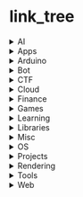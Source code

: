 # link_tree


<!--
#groups
Tools

#languages
Python

#frames and libs

-->


<details>
<summary>AI</summary>
<br>
<details>
<summary>Computer Vision</summary>
<br>
<table border=3 align="center">
<tr>
	<td>
		Name
	</td>
	<td>
		Languages
	</td>
	<td>
		Frameworks and Libraries
	</td>
</tr>
<tr>
	<td>
		<a href="https://github.com/tde-nico/face_detection">face detection</a>
	</td><td>
		<div align="left">
			<img src="langs/Python.svg"/>
		</div>
	</td><td>
		<div align="left">
			<img src="frames_and_libs/OpenCV.svg"/>
		</div>
	</td>
</tr>
<tr>
	<td>
		<a href="https://github.com/tde-nico/face_filters">face filters</a>
	</td><td>
		<div align="left">
			<img src="langs/Python.svg"/>
		</div>
	</td><td>
		<div align="left">
			<img src="frames_and_libs/OpenCV.svg"/>
		</div>
	</td>
</tr>
<tr>
	<td>
		<a href="https://github.com/tde-nico/face_mesh">face mesh</a>
	</td><td>
		<div align="left">
			<img src="langs/Python.svg"/>
		</div>
	</td><td>
		<div align="left">
			<img src="frames_and_libs/OpenCV.svg"/>
		</div>
	</td>
</tr>
<tr>
	<td>
		<a href="https://github.com/tde-nico/finger_counter">finger counter</a>
	</td><td>
		<div align="left">
			<img src="langs/Python.svg"/>
		</div>
	</td><td>
		<div align="left">
			<img src="frames_and_libs/OpenCV.svg"/>
		</div>
	</td>
</tr>
<tr>
	<td>
		<a href="https://github.com/tde-nico/gesture_volume_control">gesture volume control</a>
	</td><td>
		<div align="left">
			<img src="langs/Python.svg"/>
		</div>
	</td><td>
		<div align="left">
			<img src="frames_and_libs/OpenCV.svg"/>
		</div>
	</td>
</tr>
<tr>
	<td>
		<a href="https://github.com/tde-nico/hand_tracking">hand tracking</a>
	</td><td>
		<div align="left">
			<img src="langs/Python.svg"/>
		</div>
	</td><td>
		<div align="left">
			<img src="frames_and_libs/OpenCV.svg"/>
		</div>
	</td>
</tr>
<tr>
	<td>
		<a href="https://github.com/tde-nico/object_detection_webapp">object detection webapp</a>
	</td><td>
		<div align="left">
			<img src="langs/Python.svg"/>
		</div>
	</td><td>
		<div align="left">
			<img src="frames_and_libs/Flask.svg"/>
			<img src="frames_and_libs/Numpy.svg"/>
			<img src="frames_and_libs/TensorFlow.svg"/>
		</div>
	</td>
</tr>
<tr>
	<td>
		<a href="https://github.com/tde-nico/personal_ai_trainer">personal ai trainer</a>
	</td><td>
		<div align="left">
			<img src="langs/Python.svg"/>
		</div>
	</td><td>
		<div align="left">
			<img src="frames_and_libs/OpenCV.svg"/>
		</div>
	</td>
</tr>
<tr>
	<td>
		<a href="https://github.com/tde-nico/pose_estimation">pose estimation</a>
	</td><td>
		<div align="left">
			<img src="langs/Python.svg"/>
		</div>
	</td><td>
		<div align="left">
			<img src="frames_and_libs/OpenCV.svg"/>
		</div>
	</td>
</tr>
<tr>
	<td>
		<a href="https://github.com/tde-nico/virtual_mouse">virtual mouse</a>
	</td><td>
		<div align="left">
			<img src="langs/Python.svg"/>
		</div>
	</td><td>
		<div align="left">
			<img src="frames_and_libs/OpenCV.svg"/>
		</div>
	</td>
</tr>
<tr>
	<td>
		<a href="https://github.com/tde-nico/virtual_painter">virtual painter</a>
	</td><td>
		<div align="left">
			<img src="langs/Python.svg"/>
		</div>
	</td><td>
		<div align="left">
			<img src="frames_and_libs/OpenCV.svg"/>
		</div>
	</td>
</tr>
</table>
<br>
</details>
<details>
<summary>NLP</summary>
<br>
<table border=3 align="center">
<tr>
	<td>
		Name
	</td>
	<td>
		Languages
	</td>
	<td>
		Frameworks and Libraries
	</td>
</tr>
<tr>
	<td>
		<a href="https://github.com/tde-nico/fake_news_detection">fake news detection</a>
	</td><td>
		<div align="left">
			<img src="langs/Python.svg"/>
		</div>
	</td><td>
		<div align="left">
			<img src="frames_and_libs/Numpy.svg"/>
			<img src="frames_and_libs/Pandas.svg"/>
			<img src="frames_and_libs/Scikit_Learn.svg"/>
		</div>
	</td>
</tr>
<tr>
	<td>
		<a href="https://github.com/tde-nico/fake_news_detection_4_models">fake news detection 4 models</a>
	</td><td>
		<div align="left">
			<img src="langs/Python.svg"/>
		</div>
	</td><td>
		<div align="left">
			<img src="frames_and_libs/Numpy.svg"/>
			<img src="frames_and_libs/Pandas.svg"/>
			<img src="frames_and_libs/Scikit_Learn.svg"/>
		</div>
	</td>
</tr>
<tr>
	<td>
		<a href="https://github.com/tde-nico/fake_news_detector">fake news detector</a>
	</td><td>
		<div align="left">
			<img src="langs/Python.svg"/>
		</div>
	</td><td>
		<div align="left">
			<img src="frames_and_libs/Numpy.svg"/>
			<img src="frames_and_libs/Pandas.svg"/>
			<img src="frames_and_libs/Scikit_Learn.svg"/>
		</div>
	</td>
</tr>
<tr>
	<td>
		<a href="https://github.com/tde-nico/finance_articles_classifier">finance articles classifier</a>
	</td><td>
		<div align="left">
			<img src="langs/Python.svg"/>
		</div>
	</td><td>
		<div align="left">
			<img src="frames_and_libs/Pandas.svg"/>
			<img src="frames_and_libs/Scikit_Learn.svg"/>
		</div>
	</td>
</tr>
</table>
<br>
</details>
<table border=3 align="center">
<tr>
		<td>
			Name
		</td>
		<td>
			Languages
		</td>
		<td>
			Frameworks and Libraries
		</td>
</tr>
<tr>
	<td>
		<a href="https://github.com/tde-nico/path_finding_algos">path finding algos</a>
	</td><td>
		<div align="left">
			<img src="langs/Python.svg"/>
		</div>
	</td><td>
		<div align="left">
			<img src="frames_and_libs/Pygame.svg"/>
		</div>
	</td>
</tr>
</table>
<br>
</details>


<details>
<summary>Apps</summary>
<br>
<table border=3 align="center">
<tr>
	<td>
		Name
	</td>
	<td>
		Languages
	</td>
	<td>
		Frameworks and Libraries
	</td>
</tr>
<tr>
	<td>
		<a href="https://github.com/tde-nico/Houseki">Houseki</a>
	</td><td>
		<div align="left">
			<img src="langs/Python.svg"/>
		</div>
	</td><td>
		<div align="left">
			<img src="frames_and_libs/Kivy.svg"/>
			<img src="frames_and_libs/KivyMD.svg"/>
		</div>
	</td>
</tr>
<tr>
	<td>
		<a href="https://github.com/tde-nico/sample_app_0">sample app 0</a>
	</td><td>
		<div align="left">
			<img src="langs/Python.svg"/>
		</div>
	</td><td>
		<div align="left">
			<img src="frames_and_libs/Kivy.svg"/>
			<img src="frames_and_libs/KivyMD.svg"/>
		</div>
	</td>
</tr>
<tr>
	<td>
		<a href="https://github.com/tde-nico/sample_app_1">sample app 1</a>
	</td><td>
		<div align="left">
			<img src="langs/Python.svg"/>
		</div>
	</td><td>
		<div align="left">
			<img src="frames_and_libs/Kivy.svg"/>
			<img src="frames_and_libs/KivyMD.svg"/>
		</div>
	</td>
</tr>
</table>
<br>
</details>


<details>
<summary>Arduino</summary>
<br>
<table border=3 align="center">
<tr>
	<td>
		Name
	</td>
	<td>
		Languages
	</td>
	<td>
		Frameworks and Libraries
	</td>
</tr>
<tr>
	<td>
		<a href="https://github.com/tde-nico/biped_bot">biped bot</a>
	</td><td>
		<div align="left">
			<img src="langs/Arduino.svg"/>
		</div>
	</td><td>
		<br>
	</td>
</tr>
<tr>
	<td>
		<a href="https://github.com/tde-nico/simple_alarm">simple alarm</a>
	</td><td>
		<div align="left">
			<img src="langs/Arduino.svg"/>
		</div>
	</td><td>
		<br>
	</td>
</tr>
<tr>
	<td>
		<a href="https://github.com/tde-nico/sketch_undertale">sketch undertale</a>
	</td><td>
		<div align="left">
			<img src="langs/Arduino.svg"/>
		</div>
	</td><td>
		<br>
	</td>
</tr>
<tr>
	<td>
		<a href="https://github.com/tde-nico/sunflower_1_LDR">sunflower 1 LDR</a>
	</td><td>
		<div align="left">
			<img src="langs/Arduino.svg"/>
		</div>
	</td><td>
		<br>
	</td>
</tr>
<tr>
	<td>
		<a href="https://github.com/tde-nico/sunflower_2_LDR">sunflower 2 LDR</a>
	</td><td>
		<div align="left">
			<img src="langs/Arduino.svg"/>
		</div>
	</td><td>
		<br>
	</td>
</tr>
<tr>
	<td>
		<a href="https://github.com/tde-nico/sunflower_4_LDR">sunflower 4 LDR</a>
	</td><td>
		<div align="left">
			<img src="langs/Arduino.svg"/>
		</div>
	</td><td>
		<br>
	</td>
</tr>
<tr>
	<td>
		<a href="https://github.com/tde-nico/werable_health_tracker">werable health tracker</a>
	</td><td>
		<div align="left">
			<img src="langs/Arduino.svg"/>
		</div>
	</td><td>
		<br>
	</td>
</tr>
</table>
<br>
</details>


<details>
<summary>Bot</summary>
<br>
<table border=3 align="center">
<tr>
	<td>
		Name
	</td>
	<td>
		Languages
	</td>
	<td>
		Frameworks and Libraries
	</td>
</tr>
<tr>
	<td>
		<a href="https://github.com/tde-nico/go-slack-bot-age-calulator">go-slack-bot-age-calulator</a>
	</td><td>
		<div align="left">
			<img src="langs/Go.svg"/>
		</div>
	</td><td>
		<br>
	</td>
</tr>
<tr>
	<td>
		<a href="https://github.com/tde-nico/go-slack-bot-file">go-slack-bot-file</a>
	</td><td>
		<div align="left">
			<img src="langs/Go.svg"/>
		</div>
	</td><td>
		<br>
	</td>
</tr>
<tr>
	<td>
		<a href="https://github.com/tde-nico/go-telegram-bot_sample">go-telegram-bot sample</a>
	</td><td>
		<div align="left">
			<img src="langs/Go.svg"/>
		</div>
	</td><td>
		<br>
	</td>
</tr>
<tr>
	<td>
		<a href="https://github.com/tde-nico/telegram_bot_sample">telegram bot sample</a>
	</td><td>
		<div align="left">
			<img src="langs/Python.svg"/>
		</div>
	</td><td>
		<br>
	</td>
</tr>
</table>
<br>
</details>


<details>
<summary>CTF</summary>
<br>
<details>
<summary>Writeups</summary>
<br>
<table border=3 align="center">
<tr>
	<td>
		Name
	</td>
	<td>
		Languages
	</td>
	<td>
		Frameworks and Libraries
	</td>
</tr>
<tr>
	<td>
		<a href="https://github.com/tde-nico/0ctf_2023">0ctf 2023</a>
	</td><td>
		<div align="left">
			<img src="langs/Python.svg"/>
		</div>
	</td><td>
		<br>
	</td>
</tr>
<tr>
	<td>
		<a href="https://github.com/tde-nico/0ctf_2024">0ctf 2024</a>
	</td><td>
		<div align="left">
			<img src="langs/Python.svg"/>
		</div>
	</td><td>
		<br>
	</td>
</tr>
<tr>
	<td>
		<a href="https://github.com/tde-nico/4ts_ctf_2024">4ts ctf 2024</a>
	</td><td>
		<div align="left">
			<img src="langs/Python.svg"/>
		</div>
	</td><td>
		<br>
	</td>
</tr>
<tr>
	<td>
		<a href="https://github.com/tde-nico/amateurs-ctf-2024">amateurs-ctf-2024</a>
	</td><td>
		<div align="left">
			<img src="langs/Python.svg"/>
		</div>
	</td><td>
		<br>
	</td>
</tr>
<tr>
	<td>
		<a href="https://github.com/tde-nico/Angstrom_2023">Angstrom 2023</a>
	</td><td>
		<div align="left">
			<img src="langs/Python.svg"/>
		</div>
	</td><td>
		<br>
	</td>
</tr>
<tr>
	<td>
		<a href="https://github.com/tde-nico/asis-ctf-24">asis-ctf-24</a>
	</td><td>
		<div align="left">
			<img src="langs/Python.svg"/>
		</div>
	</td><td>
		<br>
	</td>
</tr>
<tr>
	<td>
		<a href="https://github.com/tde-nico/b01lers-ctf-25">b01lers-ctf-25</a>
	</td><td>
		<div align="left">
			<img src="langs/Python.svg"/>
		</div>
	</td><td>
		<br>
	</td>
</tr>
<tr>
	<td>
		<a href="https://github.com/tde-nico/backdoor_ctf_2023">backdoor ctf 2023</a>
	</td><td>
		<div align="left">
			<img src="langs/Python.svg"/>
		</div>
	</td><td>
		<br>
	</td>
</tr>
<tr>
	<td>
		<a href="https://github.com/tde-nico/backdoor_ctf_24">backdoor ctf 24</a>
	</td><td>
		<div align="left">
			<img src="langs/Python.svg"/>
		</div>
	</td><td>
		<br>
	</td>
</tr>
<tr>
	<td>
		<a href="https://github.com/tde-nico/balsn_ctf_2023">balsn ctf 2023</a>
	</td><td>
		<div align="left">
			<img src="langs/Python.svg"/>
		</div>
	</td><td>
		<br>
	</td>
</tr>
<tr>
	<td>
		<a href="https://github.com/tde-nico/bi0s_ctf_2024">bi0s ctf 2024</a>
	</td><td>
		<div align="left">
			<img src="langs/Python.svg"/>
		</div>
	</td><td>
		<br>
	</td>
</tr>
<tr>
	<td>
		<a href="https://github.com/tde-nico/bits_ctf_2024">bits ctf 2024</a>
	</td><td>
		<div align="left">
			<img src="langs/Python.svg"/>
		</div>
	</td><td>
		<br>
	</td>
</tr>
<tr>
	<td>
		<a href="https://github.com/tde-nico/blackhat_mea_ctf_2024">blackhat mea ctf 2024</a>
	</td><td>
		<div align="left">
			<img src="langs/Python.svg"/>
		</div>
	</td><td>
		<br>
	</td>
</tr>
<tr>
	<td>
		<a href="https://github.com/tde-nico/bricks_ctf_finals_2024">bricks ctf finals 2024</a>
	</td><td>
		<div align="left">
			<img src="langs/Python.svg"/>
		</div>
	</td><td>
		<br>
	</td>
</tr>
<tr>
	<td>
		<a href="https://github.com/tde-nico/BTLO_memory_analysis_Ransomware">BTLO memory analysis Ransomware</a>
	</td><td>
		<br>
	</td><td>
		<br>
	</td>
</tr>
<tr>
	<td>
		<a href="https://github.com/tde-nico/buckeye_ctf_2023">buckeye ctf 2023</a>
	</td><td>
		<div align="left">
			<img src="langs/Python.svg"/>
		</div>
	</td><td>
		<br>
	</td>
</tr>
<tr>
	<td>
		<a href="https://github.com/tde-nico/chroot_labs">chroot labs</a>
	</td><td>
		<br>
	</td><td>
		<br>
	</td>
</tr>
<tr>
	<td>
		<a href="https://github.com/tde-nico/crackmes">crackmes</a>
	</td><td>
		<div align="left">
			<img src="langs/Python.svg"/>
		</div>
	</td><td>
		<br>
	</td>
</tr>
<tr>
	<td>
		<a href="https://github.com/tde-nico/CSAW_ctf_finals-2023">CSAW ctf finals-2023</a>
	</td><td>
		<div align="left">
			<img src="langs/Python.svg"/>
		</div>
	</td><td>
		<br>
	</td>
</tr>
<tr>
	<td>
		<a href="https://github.com/tde-nico/CSAW_ctf_quals-2023">CSAW ctf quals-2023</a>
	</td><td>
		<div align="left">
			<img src="langs/Python.svg"/>
		</div>
	</td><td>
		<br>
	</td>
</tr>
<tr>
	<td>
		<a href="https://github.com/tde-nico/cursed_ctf_2024">cursed ctf 2024</a>
	</td><td>
		<div align="left">
			<img src="langs/Python.svg"/>
		</div>
	</td><td>
		<br>
	</td>
</tr>
<tr>
	<td>
		<a href="https://github.com/tde-nico/cyber-space_ctf_2024">cyber-space ctf 2024</a>
	</td><td>
		<div align="left">
			<img src="langs/Python.svg"/>
		</div>
	</td><td>
		<br>
	</td>
</tr>
<tr>
	<td>
		<a href="https://github.com/tde-nico/cybergon_ctf_2023">cybergon ctf 2023</a>
	</td><td>
		<div align="left">
			<img src="langs/Python.svg"/>
		</div>
	</td><td>
		<br>
	</td>
</tr>
<tr>
	<td>
		<a href="https://github.com/tde-nico/dante_ctf_2023">dante ctf 2023</a>
	</td><td>
		<div align="left">
			<img src="langs/Python.svg"/>
		</div>
	</td><td>
		<br>
	</td>
</tr>
<tr>
	<td>
		<a href="https://github.com/tde-nico/dead_ctf_2023">dead ctf 2023</a>
	</td><td>
		<div align="left">
			<img src="langs/Python.svg"/>
		</div>
	</td><td>
		<br>
	</td>
</tr>
<tr>
	<td>
		<a href="https://github.com/tde-nico/defcon-finals-ctf-2024">defcon-finals-ctf-2024</a>
	</td><td>
		<div align="left">
			<img src="langs/Python.svg"/>
		</div>
	</td><td>
		<br>
	</td>
</tr>
<tr>
	<td>
		<a href="https://github.com/tde-nico/defcon-quals-ctf-2024">defcon-quals-ctf-2024</a>
	</td><td>
		<div align="left">
			<img src="langs/Python.svg"/>
		</div>
	</td><td>
		<br>
	</td>
</tr>
<tr>
	<td>
		<a href="https://github.com/tde-nico/dice-quals-ctf_25">dice-quals-ctf 25</a>
	</td><td>
		<div align="left">
			<img src="langs/Python.svg"/>
		</div>
	</td><td>
		<br>
	</td>
</tr>
<tr>
	<td>
		<a href="https://github.com/tde-nico/eks_cluster_games">eks cluster games</a>
	</td><td>
		<div align="left">
			<img src="langs/Python.svg"/>
		</div>
	</td><td>
		<br>
	</td>
</tr>
<tr>
	<td>
		<a href="https://github.com/tde-nico/faust_ctf_2023">faust ctf 2023</a>
	</td><td>
		<div align="left">
			<img src="langs/Python.svg"/>
		</div>
	</td><td>
		<br>
	</td>
</tr>
<tr>
	<td>
		<a href="https://github.com/tde-nico/flare-on_10">flare-on 10</a>
	</td><td>
		<div align="left">
			<img src="langs/Python.svg"/>
		</div>
	</td><td>
		<br>
	</td>
</tr>
<tr>
	<td>
		<a href="https://github.com/tde-nico/ghctf_2024">ghctf 2024</a>
	</td><td>
		<div align="left">
			<img src="langs/Python.svg"/>
		</div>
	</td><td>
		<br>
	</td>
</tr>
<tr>
	<td>
		<a href="https://github.com/tde-nico/glacier_ctf_2023">glacier ctf 2023</a>
	</td><td>
		<div align="left">
			<img src="langs/Python.svg"/>
		</div>
	</td><td>
		<br>
	</td>
</tr>
<tr>
	<td>
		<a href="https://github.com/tde-nico/gold-ctf_2024">gold-ctf 2024</a>
	</td><td>
		<div align="left">
			<img src="langs/Python.svg"/>
		</div>
	</td><td>
		<br>
	</td>
</tr>
<tr>
	<td>
		<a href="https://github.com/tde-nico/google_ctf_2023">google ctf 2023</a>
	</td><td>
		<div align="left">
			<img src="langs/Python.svg"/>
		</div>
	</td><td>
		<br>
	</td>
</tr>
<tr>
	<td>
		<a href="https://github.com/tde-nico/hackappatoi_ctf_2023">hackappatoi ctf 2023</a>
	</td><td>
		<div align="left">
			<img src="langs/Python.svg"/>
		</div>
	</td><td>
		<br>
	</td>
</tr>
<tr>
	<td>
		<a href="https://github.com/tde-nico/hacklu_ctf_2023">hacklu ctf 2023</a>
	</td><td>
		<div align="left">
			<img src="langs/Python.svg"/>
		</div>
	</td><td>
		<br>
	</td>
</tr>
<tr>
	<td>
		<a href="https://github.com/tde-nico/hero_ctf_2023">hero ctf 2023</a>
	</td><td>
		<div align="left">
			<img src="langs/Python.svg"/>
		</div>
	</td><td>
		<br>
	</td>
</tr>
<tr>
	<td>
		<a href="https://github.com/tde-nico/HitCon_quals_2023">HitCon quals 2023</a>
	</td><td>
		<div align="left">
			<img src="langs/Python.svg"/>
		</div>
	</td><td>
		<br>
	</td>
</tr>
<tr>
	<td>
		<a href="https://github.com/tde-nico/hsctf_2023">hsctf 2023</a>
	</td><td>
		<div align="left">
			<img src="langs/Python.svg"/>
		</div>
	</td><td>
		<br>
	</td>
</tr>
<tr>
	<td>
		<a href="https://github.com/tde-nico/idek_ctf_2024">idek ctf 2024</a>
	</td><td>
		<div align="left">
			<img src="langs/Python.svg"/>
		</div>
	</td><td>
		<br>
	</td>
</tr>
<tr>
	<td>
		<a href="https://github.com/tde-nico/insomnihack_teaser_ctf_2024">insomnihack teaser ctf 2024</a>
	</td><td>
		<div align="left">
			<img src="langs/Python.svg"/>
		</div>
	</td><td>
		<br>
	</td>
</tr>
<tr>
	<td>
		<a href="https://github.com/tde-nico/intigriti_ctf_2023">intigriti ctf 2023</a>
	</td><td>
		<div align="left">
			<img src="langs/Python.svg"/>
		</div>
	</td><td>
		<br>
	</td>
</tr>
<tr>
	<td>
		<a href="https://github.com/tde-nico/iris_ctf_2024">iris ctf 2024</a>
	</td><td>
		<div align="left">
			<img src="langs/Python.svg"/>
		</div>
	</td><td>
		<br>
	</td>
</tr>
<tr>
	<td>
		<a href="https://github.com/tde-nico/iris_ctf_25">iris ctf 25</a>
	</td><td>
		<div align="left">
			<img src="langs/Python.svg"/>
		</div>
	</td><td>
		<br>
	</td>
</tr>
<tr>
	<td>
		<a href="https://github.com/tde-nico/kalmar_ctf_2024">kalmar ctf 2024</a>
	</td><td>
		<div align="left">
			<img src="langs/Python.svg"/>
		</div>
	</td><td>
		<br>
	</td>
</tr>
<tr>
	<td>
		<a href="https://github.com/tde-nico/kalmar-ctf-25">kalmar-ctf-25</a>
	</td><td>
		<div align="left">
			<img src="langs/Python.svg"/>
		</div>
	</td><td>
		<br>
	</td>
</tr>
<tr>
	<td>
		<a href="https://github.com/tde-nico/kinda-sus_ctf_25">kinda-sus ctf 25</a>
	</td><td>
		<div align="left">
			<img src="langs/Python.svg"/>
		</div>
	</td><td>
		<br>
	</td>
</tr>
<tr>
	<td>
		<a href="https://github.com/tde-nico/lactf_2024">lactf 2024</a>
	</td><td>
		<div align="left">
			<img src="langs/Python.svg"/>
		</div>
	</td><td>
		<br>
	</td>
</tr>
<tr>
	<td>
		<a href="https://github.com/tde-nico/lake_ctf_2024">lake ctf 2024</a>
	</td><td>
		<div align="left">
			<img src="langs/Python.svg"/>
		</div>
	</td><td>
		<br>
	</td>
</tr>
<tr>
	<td>
		<a href="https://github.com/tde-nico/m0leCon_Teaser_2023">m0leCon Teaser 2023</a>
	</td><td>
		<div align="left">
			<img src="langs/Python.svg"/>
		</div>
	</td><td>
		<br>
	</td>
</tr>
<tr>
	<td>
		<a href="https://github.com/tde-nico/m0leCon_Teaser_2024">m0leCon Teaser 2024</a>
	</td><td>
		<div align="left">
			<img src="langs/Python.svg"/>
		</div>
	</td><td>
		<br>
	</td>
</tr>
<tr>
	<td>
		<a href="https://github.com/tde-nico/meta_feb_flash_2024">meta feb flash 2024</a>
	</td><td>
		<div align="left">
			<img src="langs/Python.svg"/>
		</div>
	</td><td>
		<br>
	</td>
</tr>
<tr>
	<td>
		<a href="https://github.com/tde-nico/mirea_ctf_2024">mirea ctf 2024</a>
	</td><td>
		<div align="left">
			<img src="langs/Python.svg"/>
		</div>
	</td><td>
		<br>
	</td>
</tr>
<tr>
	<td>
		<a href="https://github.com/tde-nico/misfortune_ctf">misfortune ctf</a>
	</td><td>
		<div align="left">
			<img src="langs/Python.svg"/>
		</div>
	</td><td>
		<br>
	</td>
</tr>
<tr>
	<td>
		<a href="https://github.com/tde-nico/moca_ctf_quals_2024">moca ctf quals 2024</a>
	</td><td>
		<div align="left">
			<img src="langs/Python.svg"/>
		</div>
	</td><td>
		<br>
	</td>
</tr>
<tr>
	<td>
		<a href="https://github.com/tde-nico/n1_ctf_2024">n1 ctf 2024</a>
	</td><td>
		<div align="left">
			<img src="langs/Python.svg"/>
		</div>
	</td><td>
		<br>
	</td>
</tr>
<tr>
	<td>
		<a href="https://github.com/tde-nico/nahamcon_ctf_2023">nahamcon ctf 2023</a>
	</td><td>
		<div align="left">
			<img src="langs/Python.svg"/>
		</div>
	</td><td>
		<br>
	</td>
</tr>
<tr>
	<td>
		<a href="https://github.com/tde-nico/nahamcon_ctf_2024">nahamcon ctf 2024</a>
	</td><td>
		<div align="left">
			<img src="langs/Python.svg"/>
		</div>
	</td><td>
		<br>
	</td>
</tr>
<tr>
	<td>
		<a href="https://github.com/tde-nico/natas">natas</a>
	</td><td>
		<div align="left">
			<img src="langs/PHP.svg"/>
			<img src="langs/Python.svg"/>
		</div>
	</td><td>
		<br>
	</td>
</tr>
<tr>
	<td>
		<a href="https://github.com/tde-nico/ntua-h4ck-ctf-24">ntua-h4ck-ctf-24</a>
	</td><td>
		<div align="left">
			<img src="langs/Python.svg"/>
		</div>
	</td><td>
		<br>
	</td>
</tr>
<tr>
	<td>
		<a href="https://github.com/tde-nico/openECSC_ctf_round1_2024">openECSC ctf round1 2024</a>
	</td><td>
		<div align="left">
			<img src="langs/Python.svg"/>
		</div>
	</td><td>
		<br>
	</td>
</tr>
<tr>
	<td>
		<a href="https://github.com/tde-nico/openECSC_ctf_round2_2024">openECSC ctf round2 2024</a>
	</td><td>
		<div align="left">
			<img src="langs/Python.svg"/>
		</div>
	</td><td>
		<br>
	</td>
</tr>
<tr>
	<td>
		<a href="https://github.com/tde-nico/osu_ctf_2024">osu ctf 2024</a>
	</td><td>
		<div align="left">
			<img src="langs/Python.svg"/>
		</div>
	</td><td>
		<br>
	</td>
</tr>
<tr>
	<td>
		<a href="https://github.com/tde-nico/perl_ctf_2024">perl ctf 2024</a>
	</td><td>
		<div align="left">
			<img src="langs/Python.svg"/>
		</div>
	</td><td>
		<br>
	</td>
</tr>
<tr>
	<td>
		<a href="https://github.com/tde-nico/plaid-ctf-25">plaid-ctf-25</a>
	</td><td>
		<div align="left">
			<img src="langs/Python.svg"/>
		</div>
	</td><td>
		<br>
	</td>
</tr>
<tr>
	<td>
		<a href="https://github.com/tde-nico/portswigger">portswigger</a>
	</td><td>
		<div align="left">
			<img src="langs/Python.svg"/>
		</div>
	</td><td>
		<br>
	</td>
</tr>
<tr>
	<td>
		<a href="https://github.com/tde-nico/ptr-quals_2023">ptr-quals 2023</a>
	</td><td>
		<div align="left">
			<img src="langs/Python.svg"/>
		</div>
	</td><td>
		<br>
	</td>
</tr>
<tr>
	<td>
		<a href="https://github.com/tde-nico/PWC_ctf">PWC ctf</a>
	</td><td>
		<br>
	</td><td>
		<br>
	</td>
</tr>
<tr>
	<td>
		<a href="https://github.com/tde-nico/saar_ctf_2023">saar ctf 2023</a>
	</td><td>
		<div align="left">
			<img src="langs/Python.svg"/>
		</div>
	</td><td>
		<br>
	</td>
</tr>
<tr>
	<td>
		<a href="https://github.com/tde-nico/sekai_ctf_2024">sekai ctf 2024</a>
	</td><td>
		<div align="left">
			<img src="langs/Python.svg"/>
		</div>
	</td><td>
		<br>
	</td>
</tr>
<tr>
	<td>
		<a href="https://github.com/tde-nico/snake_ctf_2024">snake ctf 2024</a>
	</td><td>
		<div align="left">
			<img src="langs/Python.svg"/>
		</div>
	</td><td>
		<br>
	</td>
</tr>
<tr>
	<td>
		<a href="https://github.com/tde-nico/snake-ctf_finals_2024">snake-ctf finals 2024</a>
	</td><td>
		<div align="left">
			<img src="langs/Python.svg"/>
		</div>
	</td><td>
		<br>
	</td>
</tr>
<tr>
	<td>
		<a href="https://github.com/tde-nico/srdnlen_ctf_2023">srdnlen ctf 2023</a>
	</td><td>
		<div align="left">
			<img src="langs/Python.svg"/>
		</div>
	</td><td>
		<br>
	</td>
</tr>
<tr>
	<td>
		<a href="https://github.com/tde-nico/srdnlen-ctf-2025">srdnlen-ctf-2025</a>
	</td><td>
		<div align="left">
			<img src="langs/Python.svg"/>
		</div>
	</td><td>
		<br>
	</td>
</tr>
<tr>
	<td>
		<a href="https://github.com/tde-nico/sunshine_ctf_2023">sunshine ctf 2023</a>
	</td><td>
		<div align="left">
			<img src="langs/Python.svg"/>
		</div>
	</td><td>
		<br>
	</td>
</tr>
<tr>
	<td>
		<a href="https://github.com/tde-nico/team-italy_ctf_2023">team-italy ctf 2023</a>
	</td><td>
		<div align="left">
			<img src="langs/Python.svg"/>
		</div>
	</td><td>
		<br>
	</td>
</tr>
<tr>
	<td>
		<a href="https://github.com/tde-nico/team-italy_quals_2024">team-italy quals 2024</a>
	</td><td>
		<div align="left">
			<img src="langs/Python.svg"/>
		</div>
	</td><td>
		<br>
	</td>
</tr>
<tr>
	<td>
		<a href="https://github.com/tde-nico/tenable_ctf_2023">tenable ctf 2023</a>
	</td><td>
		<div align="left">
			<img src="langs/Python.svg"/>
		</div>
	</td><td>
		<br>
	</td>
</tr>
<tr>
	<td>
		<a href="https://github.com/tde-nico/tuctf_2023">tuctf 2023</a>
	</td><td>
		<div align="left">
			<img src="langs/Python.svg"/>
		</div>
	</td><td>
		<br>
	</td>
</tr>
<tr>
	<td>
		<a href="https://github.com/tde-nico/uiu_ctf_2023">uiu ctf 2023</a>
	</td><td>
		<div align="left">
			<img src="langs/Python.svg"/>
		</div>
	</td><td>
		<br>
	</td>
</tr>
<tr>
	<td>
		<a href="https://github.com/tde-nico/ulisse-ctf-25">ulisse-ctf-25</a>
	</td><td>
		<div align="left">
			<img src="langs/Python.svg"/>
		</div>
	</td><td>
		<br>
	</td>
</tr>
<tr>
	<td>
		<a href="https://github.com/tde-nico/umd-ctf_2025">umd-ctf 2025</a>
	</td><td>
		<div align="left">
			<img src="langs/Python.svg"/>
		</div>
	</td><td>
		<br>
	</td>
</tr>
<tr>
	<td>
		<a href="https://github.com/tde-nico/uni-vs-threats-ctf-25">uni-vs-threats-ctf-25</a>
	</td><td>
		<div align="left">
			<img src="langs/Python.svg"/>
		</div>
	</td><td>
		<br>
	</td>
</tr>
<tr>
	<td>
		<a href="https://github.com/tde-nico/urmia_ctf_2024">urmia ctf 2024</a>
	</td><td>
		<div align="left">
			<img src="langs/Python.svg"/>
		</div>
	</td><td>
		<br>
	</td>
</tr>
<tr>
	<td>
		<a href="https://github.com/tde-nico/vsctf_2023">vsctf 2023</a>
	</td><td>
		<div align="left">
			<img src="langs/Python.svg"/>
		</div>
	</td><td>
		<br>
	</td>
</tr>
<tr>
	<td>
		<a href="https://github.com/tde-nico/websecfr">websecfr</a>
	</td><td>
		<div align="left">
			<img src="langs/PHP.svg"/>
		</div>
	</td><td>
		<br>
	</td>
</tr>
</table>
<br>
</details>
<details>
<summary>Tool</summary>
<br>
<table border=3 align="center">
<tr>
	<td>
		Name
	</td>
	<td>
		Languages
	</td>
	<td>
		Frameworks and Libraries
	</td>
</tr>
<tr>
	<td>
		<a href="https://github.com/tde-nico/caronte">caronte</a>
	</td><td>
		<div align="left">
			<img src="langs/Go.svg"/>
			<img src="langs/JavaScript.svg"/>
		</div>
	</td><td>
		<div align="left">
			<img src="frames_and_libs/React.svg"/>
		</div>
	</td>
</tr>
<tr>
	<td>
		<a href="https://github.com/tde-nico/ctf-socat">ctf-socat</a>
	</td><td>
		<div align="left">
			<img src="langs/Go.svg"/>
		</div>
	</td><td>
		<br>
	</td>
</tr>
<tr>
	<td>
		<a href="https://github.com/tde-nico/demon_hill">demon hill</a>
	</td><td>
		<div align="left">
			<img src="langs/Python.svg"/>
		</div>
	</td><td>
		<br>
	</td>
</tr>
<tr>
	<td>
		<a href="https://github.com/tde-nico/flagWharehouse">flagWharehouse</a>
	</td><td>
		<div align="left">
			<img src="langs/Python.svg"/>
		</div>
	</td><td>
		<div align="left">
			<img src="frames_and_libs/Flask.svg"/>
		</div>
	</td>
</tr>
<tr>
	<td>
		<a href="https://github.com/tde-nico/go-getflag">go-getflag</a>
	</td><td>
		<div align="left">
			<img src="langs/Go.svg"/>
		</div>
	</td><td>
		<br>
	</td>
</tr>
<tr>
	<td>
		<a href="https://github.com/tde-nico/go-proxy-example">go-proxy-example</a>
	</td><td>
		<div align="left">
			<img src="langs/Go.svg"/>
		</div>
	</td><td>
		<br>
	</td>
</tr>
<tr>
	<td>
		<a href="https://github.com/tde-nico/go-ram-alert">go-ram-alert</a>
	</td><td>
		<div align="left">
			<img src="langs/Go.svg"/>
		</div>
	</td><td>
		<br>
	</td>
</tr>
<tr>
	<td>
		<a href="https://github.com/tde-nico/go-remote_login">go-remote login</a>
	</td><td>
		<div align="left">
			<img src="langs/Go.svg"/>
		</div>
	</td><td>
		<br>
	</td>
</tr>
<tr>
	<td>
		<a href="https://github.com/tde-nico/go-rev-IDA">go-rev-IDA</a>
	</td><td>
		<div align="left">
			<img src="langs/Go.svg"/>
			<img src="langs/Python.svg"/>
		</div>
	</td><td>
		<br>
	</td>
</tr>
<tr>
	<td>
		<a href="https://github.com/tde-nico/packet-dumper">packet-dumper</a>
	</td><td>
		<div align="left">
			<img src="langs/Go.svg"/>
		</div>
	</td><td>
		<br>
	</td>
</tr>
<tr>
	<td>
		<a href="https://github.com/tde-nico/pwn_docker">pwn docker</a>
	</td><td>
		<br>
	</td><td>
		<br>
	</td>
</tr>
<tr>
	<td>
		<a href="https://github.com/tde-nico/pyencode">pyencode</a>
	</td><td>
		<div align="left">
			<img src="langs/Python.svg"/>
		</div>
	</td><td>
		<br>
	</td>
</tr>
<tr>
	<td>
		<a href="https://github.com/tde-nico/race_condition_exploit">race condition exploit</a>
	</td><td>
		<div align="left">
			<img src="langs/C.svg"/>
		</div>
	</td><td>
		<br>
	</td>
</tr>
</table>
<br>
</details>
<br>
</details>


<details>
<summary>Cloud</summary>
<br>
<table border=3 align="center">
<tr>
	<td>
		Name
	</td>
	<td>
		Languages
	</td>
	<td>
		Frameworks and Libraries
	</td>
</tr>
<tr>
	<td>
		<a href="https://github.com/tde-nico/terraform_aws">terraform aws</a>
	</td><td>
		<div align="left">
			<img src="langs/Bash.svg"/>
			<img src="langs/Terraform.svg"/>
		</div>
	</td><td>
		<br>
	</td>
</tr>
<tr>
	<td>
		<a href="https://github.com/tde-nico/terraform_azure">terraform azure</a>
	</td><td>
		<div align="left">
			<img src="langs/Bash.svg"/>
			<img src="langs/Terraform.svg"/>
		</div>
	</td><td>
		<br>
	</td>
</tr>
<tr>
	<td>
		<a href="https://github.com/tde-nico/terraform_gitops_spacelift">terraform gitops spacelift</a>
	</td><td>
		<div align="left">
			<img src="langs/Bash.svg"/>
			<img src="langs/Terraform.svg"/>
		</div>
	</td><td>
		<br>
	</td>
</tr>
</table>
<br>
</details>


<details>
<summary>Finance</summary>
<br>
<table border=3 align="center">
<tr>
	<td>
		Name
	</td>
	<td>
		Languages
	</td>
	<td>
		Frameworks and Libraries
	</td>
</tr>
<tr>
	<td>
		<a href="https://github.com/tde-nico/analyzing_cryptocurrencies">analyzing cryptocurrencies</a>
	</td><td>
		<div align="left">
			<img src="langs/Python.svg"/>
		</div>
	</td><td>
		<div align="left">
			<img src="frames_and_libs/Matplotlib.svg"/>
			<img src="frames_and_libs/Pandas.svg"/>
		</div>
	</td>
</tr>
<tr>
	<td>
		<a href="https://github.com/tde-nico/bitcoin_daily_return">bitcoin daily return</a>
	</td><td>
		<div align="left">
			<img src="langs/Python.svg"/>
		</div>
	</td><td>
		<div align="left">
			<img src="frames_and_libs/Matplotlib.svg"/>
			<img src="frames_and_libs/Numpy.svg"/>
			<img src="frames_and_libs/Pandas.svg"/>
		</div>
	</td>
</tr>
<tr>
	<td>
		<a href="https://github.com/tde-nico/bitcoin_prediction_ML">bitcoin prediction ML</a>
	</td><td>
		<div align="left">
			<img src="langs/Python.svg"/>
		</div>
	</td><td>
		<div align="left">
			<img src="frames_and_libs/Numpy.svg"/>
			<img src="frames_and_libs/Pandas.svg"/>
		</div>
	</td>
</tr>
<tr>
	<td>
		<a href="https://github.com/tde-nico/bitcoin_prediction_NN">bitcoin prediction NN</a>
	</td><td>
		<div align="left">
			<img src="langs/Python.svg"/>
		</div>
	</td><td>
		<div align="left">
			<img src="frames_and_libs/Keras.svg"/>
			<img src="frames_and_libs/Matplotlib.svg"/>
			<img src="frames_and_libs/Numpy.svg"/>
			<img src="frames_and_libs/Pandas.svg"/>
			<img src="frames_and_libs/Scikit_Learn.svg"/>
			<img src="frames_and_libs/TensorFlow.svg"/>
		</div>
	</td>
</tr>
<tr>
	<td>
		<a href="https://github.com/tde-nico/bitcoin_price_prediction">bitcoin price prediction</a>
	</td><td>
		<div align="left">
			<img src="langs/Python.svg"/>
		</div>
	</td><td>
		<div align="left">
			<img src="frames_and_libs/Keras.svg"/>
			<img src="frames_and_libs/Matplotlib.svg"/>
			<img src="frames_and_libs/Numpy.svg"/>
			<img src="frames_and_libs/Pandas.svg"/>
			<img src="frames_and_libs/Scikit_Learn.svg"/>
		</div>
	</td>
</tr>
<tr>
	<td>
		<a href="https://github.com/tde-nico/bitcoin_twitter_sentiment_analysis">bitcoin twitter sentiment analysis</a>
	</td><td>
		<div align="left">
			<img src="langs/Python.svg"/>
		</div>
	</td><td>
		<div align="left">
			<img src="frames_and_libs/Matplotlib.svg"/>
			<img src="frames_and_libs/Numpy.svg"/>
			<img src="frames_and_libs/Pandas.svg"/>
		</div>
	</td>
</tr>
<tr>
	<td>
		<a href="https://github.com/tde-nico/channels_detection">channels detection</a>
	</td><td>
		<div align="left">
			<img src="langs/Python.svg"/>
		</div>
	</td><td>
		<div align="left">
			<img src="frames_and_libs/Matplotlib.svg"/>
			<img src="frames_and_libs/Numpy.svg"/>
			<img src="frames_and_libs/Pandas.svg"/>
		</div>
	</td>
</tr>
<tr>
	<td>
		<a href="https://github.com/tde-nico/equal_weight_s_p_500_index_fund">equal weight s p 500 index fund</a>
	</td><td>
		<div align="left">
			<img src="langs/Python.svg"/>
		</div>
	</td><td>
		<div align="left">
			<img src="frames_and_libs/Numpy.svg"/>
			<img src="frames_and_libs/Pandas.svg"/>
		</div>
	</td>
</tr>
<tr>
	<td>
		<a href="https://github.com/tde-nico/head_and_shoulders_detection">head and shoulders detection</a>
	</td><td>
		<div align="left">
			<img src="langs/Python.svg"/>
		</div>
	</td><td>
		<div align="left">
			<img src="frames_and_libs/Numpy.svg"/>
			<img src="frames_and_libs/Pandas.svg"/>
		</div>
	</td>
</tr>
<tr>
	<td>
		<a href="https://github.com/tde-nico/price_prediction_chain">price prediction chain</a>
	</td><td>
		<div align="left">
			<img src="langs/Python.svg"/>
		</div>
	</td><td>
		<div align="left">
			<img src="frames_and_libs/Keras.svg"/>
			<img src="frames_and_libs/Matplotlib.svg"/>
			<img src="frames_and_libs/Numpy.svg"/>
			<img src="frames_and_libs/Pandas.svg"/>
			<img src="frames_and_libs/Scikit_Learn.svg"/>
		</div>
	</td>
</tr>
<tr>
	<td>
		<a href="https://github.com/tde-nico/quantitative_momentum_investing_strategy">quantitative momentum investing strategy</a>
	</td><td>
		<div align="left">
			<img src="langs/Python.svg"/>
		</div>
	</td><td>
		<div align="left">
			<img src="frames_and_libs/Numpy.svg"/>
			<img src="frames_and_libs/Pandas.svg"/>
		</div>
	</td>
</tr>
<tr>
	<td>
		<a href="https://github.com/tde-nico/quantitative_value_investing_strategy">quantitative value investing strategy</a>
	</td><td>
		<div align="left">
			<img src="langs/Python.svg"/>
		</div>
	</td><td>
		<div align="left">
			<img src="frames_and_libs/Numpy.svg"/>
			<img src="frames_and_libs/Pandas.svg"/>
		</div>
	</td>
</tr>
<tr>
	<td>
		<a href="https://github.com/tde-nico/triangle_detection">triangle detection</a>
	</td><td>
		<div align="left">
			<img src="langs/Python.svg"/>
		</div>
	</td><td>
		<div align="left">
			<img src="frames_and_libs/Numpy.svg"/>
			<img src="frames_and_libs/Pandas.svg"/>
		</div>
	</td>
</tr>
<tr>
	<td>
		<a href="https://github.com/tde-nico/twitter_bitcoin_sentiment_analysis">twitter bitcoin sentiment analysis</a>
	</td><td>
		<div align="left">
			<img src="langs/Python.svg"/>
		</div>
	</td><td>
		<div align="left">
			<img src="frames_and_libs/Matplotlib.svg"/>
			<img src="frames_and_libs/Numpy.svg"/>
			<img src="frames_and_libs/Pandas.svg"/>
			<img src="frames_and_libs/Scikit_Learn.svg"/>
		</div>
	</td>
</tr>
</table>
<br>
</details>


<details>
<summary>Games</summary>
<br>
<details>
<summary>Mods</summary>
<br>
<table border=3 align="center">
<tr>
	<td>
		Name
	</td>
	<td>
		Languages
	</td>
	<td>
		Frameworks and Libraries
	</td>
</tr>
<tr>
	<td>
		<a href="https://github.com/tde-nico/Borderlands-3_split_screen_mod">Borderlands-3 split screen mod</a>
	</td><td>
		<div align="left">
			<img src="langs/JavaScript.svg"/>
			<img src="langs/PowerShell.svg"/>
		</div>
	</td><td>
		<br>
	</td>
</tr>
<tr>
	<td>
		<a href="https://github.com/tde-nico/Mario-Kart-8-Deluxe_mods">Mario-Kart-8-Deluxe mods</a>
	</td><td>
		<br>
	</td><td>
		<br>
	</td>
</tr>
<tr>
	<td>
		<a href="https://github.com/tde-nico/Super_Mario_3D_World_mods">Super Mario 3D World mods</a>
	</td><td>
		<br>
	</td><td>
		<br>
	</td>
</tr>
<tr>
	<td>
		<a href="https://github.com/tde-nico/The_Ledgend_of_Zelda_TOTK_mods">The Ledgend of Zelda TOTK mods</a>
	</td><td>
		<br>
	</td><td>
		<br>
	</td>
</tr>
</table>
<br>
</details>
<table border=3 align="center">
<tr>
		<td>
			Name
		</td>
		<td>
			Languages
		</td>
		<td>
			Frameworks and Libraries
		</td>
</tr>
<tr>
	<td>
		<a href="https://github.com/tde-nico/asteroid">asteroid</a>
	</td><td>
		<div align="left">
			<img src="langs/Python.svg"/>
		</div>
	</td><td>
		<div align="left">
			<img src="frames_and_libs/Pygame.svg"/>
		</div>
	</td>
</tr>
<tr>
	<td>
		<a href="https://github.com/tde-nico/asteroids_oop">asteroids oop</a>
	</td><td>
		<div align="left">
			<img src="langs/Python.svg"/>
		</div>
	</td><td>
		<div align="left">
			<img src="frames_and_libs/Pygame.svg"/>
		</div>
	</td>
</tr>
<tr>
	<td>
		<a href="https://github.com/tde-nico/breakout">breakout</a>
	</td><td>
		<div align="left">
			<img src="langs/Python.svg"/>
		</div>
	</td><td>
		<div align="left">
			<img src="frames_and_libs/Pygame.svg"/>
		</div>
	</td>
</tr>
<tr>
	<td>
		<a href="https://github.com/tde-nico/Cards_Against_Humanity">Cards Against Humanity</a>
	</td><td>
		<div align="left">
			<img src="langs/Python.svg"/>
		</div>
	</td><td>
		<div align="left">
			<img src="frames_and_libs/Kivy.svg"/>
			<img src="frames_and_libs/KivyMD.svg"/>
		</div>
	</td>
</tr>
<tr>
	<td>
		<a href="https://github.com/tde-nico/contra">contra</a>
	</td><td>
		<div align="left">
			<img src="langs/Python.svg"/>
		</div>
	</td><td>
		<div align="left">
			<img src="frames_and_libs/Pygame.svg"/>
		</div>
	</td>
</tr>
<tr>
	<td>
		<a href="https://github.com/tde-nico/doom">doom</a>
	</td><td>
		<div align="left">
			<img src="langs/Python.svg"/>
		</div>
	</td><td>
		<div align="left">
			<img src="frames_and_libs/Pygame.svg"/>
		</div>
	</td>
</tr>
<tr>
	<td>
		<a href="https://github.com/tde-nico/flappy_doom">flappy doom</a>
	</td><td>
		<div align="left">
			<img src="langs/Python.svg"/>
		</div>
	</td><td>
		<div align="left">
			<img src="frames_and_libs/Pygame.svg"/>
		</div>
	</td>
</tr>
<tr>
	<td>
		<a href="https://github.com/tde-nico/frogger">frogger</a>
	</td><td>
		<div align="left">
			<img src="langs/Python.svg"/>
		</div>
	</td><td>
		<div align="left">
			<img src="frames_and_libs/Pygame.svg"/>
		</div>
	</td>
</tr>
<tr>
	<td>
		<a href="https://github.com/tde-nico/game_1">game 1</a>
	</td><td>
		<div align="left">
			<img src="langs/Python.svg"/>
		</div>
	</td><td>
		<div align="left">
			<img src="frames_and_libs/Pygame.svg"/>
		</div>
	</td>
</tr>
<tr>
	<td>
		<a href="https://github.com/tde-nico/game_2">game 2</a>
	</td><td>
		<div align="left">
			<img src="langs/Python.svg"/>
		</div>
	</td><td>
		<div align="left">
			<img src="frames_and_libs/Ursina.svg"/>
		</div>
	</td>
</tr>
<tr>
	<td>
		<a href="https://github.com/tde-nico/game_3">game 3</a>
	</td><td>
		<div align="left">
			<img src="langs/Python.svg"/>
		</div>
	</td><td>
		<div align="left">
			<img src="frames_and_libs/Pygame.svg"/>
		</div>
	</td>
</tr>
<tr>
	<td>
		<a href="https://github.com/tde-nico/game_4">game 4</a>
	</td><td>
		<div align="left">
			<img src="langs/Python.svg"/>
		</div>
	</td><td>
		<div align="left">
			<img src="frames_and_libs/Pygame.svg"/>
		</div>
	</td>
</tr>
<tr>
	<td>
		<a href="https://github.com/tde-nico/game_5">game 5</a>
	</td><td>
		<div align="left">
			<img src="langs/Python.svg"/>
		</div>
	</td><td>
		<div align="left">
			<img src="frames_and_libs/Pygame.svg"/>
		</div>
	</td>
</tr>
<tr>
	<td>
		<a href="https://github.com/tde-nico/game_6">game 6</a>
	</td><td>
		<div align="left">
			<img src="langs/Python.svg"/>
		</div>
	</td><td>
		<div align="left">
			<img src="frames_and_libs/Pygame.svg"/>
		</div>
	</td>
</tr>
<tr>
	<td>
		<a href="https://github.com/tde-nico/hs-hangman">hs-hangman</a>
	</td><td>
		<div align="left">
			<img src="langs/Haskell.svg"/>
		</div>
	</td><td>
		<br>
	</td>
</tr>
<tr>
	<td>
		<a href="https://github.com/tde-nico/pong_js">pong js</a>
	</td><td>
		<div align="left">
			<img src="langs/TypeScript.svg"/>
		</div>
	</td><td>
		<br>
	</td>
</tr>
<tr>
	<td>
		<a href="https://github.com/tde-nico/snake">snake</a>
	</td><td>
		<div align="left">
			<img src="langs/Python.svg"/>
		</div>
	</td><td>
		<div align="left">
			<img src="frames_and_libs/Pygame.svg"/>
		</div>
	</td>
</tr>
<tr>
	<td>
		<a href="https://github.com/tde-nico/snake_3d">snake 3d</a>
	</td><td>
		<div align="left">
			<img src="langs/Python.svg"/>
		</div>
	</td><td>
		<div align="left">
			<img src="frames_and_libs/Ursina.svg"/>
		</div>
	</td>
</tr>
<tr>
	<td>
		<a href="https://github.com/tde-nico/snake_oop">snake oop</a>
	</td><td>
		<div align="left">
			<img src="langs/Python.svg"/>
		</div>
	</td><td>
		<div align="left">
			<img src="frames_and_libs/Pygame.svg"/>
		</div>
	</td>
</tr>
<tr>
	<td>
		<a href="https://github.com/tde-nico/snake_short_code">snake short code</a>
	</td><td>
		<div align="left">
			<img src="langs/Python.svg"/>
		</div>
	</td><td>
		<div align="left">
			<img src="frames_and_libs/Pygame.svg"/>
		</div>
	</td>
</tr>
<tr>
	<td>
		<a href="https://github.com/tde-nico/sprite_stacking_game">sprite stacking game</a>
	</td><td>
		<div align="left">
			<img src="langs/Python.svg"/>
		</div>
	</td><td>
		<div align="left">
			<img src="frames_and_libs/Pygame.svg"/>
		</div>
	</td>
</tr>
<tr>
	<td>
		<a href="https://github.com/tde-nico/tetris">tetris</a>
	</td><td>
		<div align="left">
			<img src="langs/Python.svg"/>
		</div>
	</td><td>
		<div align="left">
			<img src="frames_and_libs/Pygame.svg"/>
		</div>
	</td>
</tr>
<tr>
	<td>
		<a href="https://github.com/tde-nico/tetris_advanced">tetris advanced</a>
	</td><td>
		<div align="left">
			<img src="langs/Python.svg"/>
		</div>
	</td><td>
		<div align="left">
			<img src="frames_and_libs/Pygame.svg"/>
		</div>
	</td>
</tr>
<tr>
	<td>
		<a href="https://github.com/tde-nico/tic_tac_toe">tic tac toe</a>
	</td><td>
		<div align="left">
			<img src="langs/Python.svg"/>
		</div>
	</td><td>
		<div align="left">
			<img src="frames_and_libs/Pygame.svg"/>
		</div>
	</td>
</tr>
<tr>
	<td>
		<a href="https://github.com/tde-nico/tkinter_snake">tkinter snake</a>
	</td><td>
		<div align="left">
			<img src="langs/Python.svg"/>
		</div>
	</td><td>
		<br>
	</td>
</tr>
<tr>
	<td>
		<a href="https://github.com/tde-nico/visual_novel">visual novel</a>
	</td><td>
		<div align="left">
			<img src="langs/Python.svg"/>
		</div>
	</td><td>
		<div align="left">
			<img src="frames_and_libs/Ren_py.svg"/>
		</div>
	</td>
</tr>
<tr>
	<td>
		<a href="https://github.com/tde-nico/western_shooter">western shooter</a>
	</td><td>
		<div align="left">
			<img src="langs/Python.svg"/>
		</div>
	</td><td>
		<div align="left">
			<img src="frames_and_libs/Pygame.svg"/>
		</div>
	</td>
</tr>
<tr>
	<td>
		<a href="https://github.com/tde-nico/wolfenstein-3d_py">wolfenstein-3d py</a>
	</td><td>
		<div align="left">
			<img src="langs/Python.svg"/>
		</div>
	</td><td>
		<div align="left">
			<img src="frames_and_libs/OpenGL.svg"/>
			<img src="frames_and_libs/Pygame.svg"/>
		</div>
	</td>
</tr>
</table>
<br>
</details>


<details>
<summary>Learning</summary>
<br>
<details>
<summary>42</summary>
<br>
<table border=3 align="center">
<tr>
	<td>
		Name
	</td>
	<td>
		Languages
	</td>
	<td>
		Frameworks and Libraries
	</td>
</tr>
<tr>
	<td>
		<a href="https://github.com/tde-nico/42_common_core">42 common core</a>
	</td><td>
		<br>
	</td><td>
		<br>
	</td>
</tr>
<tr>
	<td>
		<a href="https://github.com/tde-nico/42_cursus">42 cursus</a>
	</td><td>
		<br>
	</td><td>
		<br>
	</td>
</tr>
<tr>
	<td>
		<a href="https://github.com/tde-nico/42_Exams">42 Exams</a>
	</td><td>
		<div align="left">
			<img src="langs/C.svg"/>
		</div>
	</td><td>
		<br>
	</td>
</tr>
<tr>
	<td>
		<a href="https://github.com/tde-nico/Boot2Root">Boot2Root</a>
	</td><td>
		<div align="left">
			<img src="langs/Bash.svg"/>
		</div>
	</td><td>
		<br>
	</td>
</tr>
<tr>
	<td>
		<a href="https://github.com/tde-nico/Born2beroot">Born2beroot</a>
	</td><td>
		<div align="left">
			<img src="langs/Bash.svg"/>
		</div>
	</td><td>
		<br>
	</td>
</tr>
<tr>
	<td>
		<a href="https://github.com/tde-nico/CPP">CPP</a>
	</td><td>
		<div align="left">
			<img src="langs/C++.svg"/>
		</div>
	</td><td>
		<br>
	</td>
</tr>
<tr>
	<td>
		<a href="https://github.com/tde-nico/cube3D">cube3D</a>
	</td><td>
		<div align="left">
			<img src="langs/C.svg"/>
		</div>
	</td><td>
		<br>
	</td>
</tr>
<tr>
	<td>
		<a href="https://github.com/tde-nico/DAAB_Piscine">DAAB Piscine</a>
	</td><td>
		<div align="left">
			<img src="langs/Python.svg"/>
		</div>
	</td><td>
		<div align="left">
			<img src="frames_and_libs/Matplotlib.svg"/>
			<img src="frames_and_libs/Numpy.svg"/>
			<img src="frames_and_libs/Pandas.svg"/>
			<img src="frames_and_libs/Scikit_Learn.svg"/>
		</div>
	</td>
</tr>
<tr>
	<td>
		<a href="https://github.com/tde-nico/dr-quine">dr-quine</a>
	</td><td>
		<div align="left">
			<img src="langs/Assembly.svg"/>
			<img src="langs/C.svg"/>
			<img src="langs/Python.svg"/>
		</div>
	</td><td>
		<br>
	</td>
</tr>
<tr>
	<td>
		<a href="https://github.com/tde-nico/ft_containers">ft containers</a>
	</td><td>
		<div align="left">
			<img src="langs/C++.svg"/>
		</div>
	</td><td>
		<br>
	</td>
</tr>
<tr>
	<td>
		<a href="https://github.com/tde-nico/ft_irc">ft irc</a>
	</td><td>
		<div align="left">
			<img src="langs/C++.svg"/>
		</div>
	</td><td>
		<br>
	</td>
</tr>
<tr>
	<td>
		<a href="https://github.com/tde-nico/ft_linear_regression">ft linear regression</a>
	</td><td>
		<div align="left">
			<img src="langs/Python.svg"/>
		</div>
	</td><td>
		<div align="left">
			<img src="frames_and_libs/Matplotlib.svg"/>
			<img src="frames_and_libs/Numpy.svg"/>
			<img src="frames_and_libs/Pandas.svg"/>
		</div>
	</td>
</tr>
<tr>
	<td>
		<a href="https://github.com/tde-nico/ft_malcolm">ft malcolm</a>
	</td><td>
		<div align="left">
			<img src="langs/C.svg"/>
		</div>
	</td><td>
		<br>
	</td>
</tr>
<tr>
	<td>
		<a href="https://github.com/tde-nico/ft_ping">ft ping</a>
	</td><td>
		<div align="left">
			<img src="langs/C.svg"/>
		</div>
	</td><td>
		<br>
	</td>
</tr>
<tr>
	<td>
		<a href="https://github.com/tde-nico/ft_printf">ft printf</a>
	</td><td>
		<div align="left">
			<img src="langs/C.svg"/>
		</div>
	</td><td>
		<br>
	</td>
</tr>
<tr>
	<td>
		<a href="https://github.com/tde-nico/ft_ssl_des">ft ssl des</a>
	</td><td>
		<div align="left">
			<img src="langs/C.svg"/>
		</div>
	</td><td>
		<br>
	</td>
</tr>
<tr>
	<td>
		<a href="https://github.com/tde-nico/ft_ssl_md5">ft ssl md5</a>
	</td><td>
		<div align="left">
			<img src="langs/C.svg"/>
		</div>
	</td><td>
		<br>
	</td>
</tr>
<tr>
	<td>
		<a href="https://github.com/tde-nico/ft_traceroute">ft traceroute</a>
	</td><td>
		<div align="left">
			<img src="langs/C.svg"/>
		</div>
	</td><td>
		<br>
	</td>
</tr>
<tr>
	<td>
		<a href="https://github.com/tde-nico/get_next_line">get next line</a>
	</td><td>
		<div align="left">
			<img src="langs/C.svg"/>
		</div>
	</td><td>
		<br>
	</td>
</tr>
<tr>
	<td>
		<a href="https://github.com/tde-nico/Inception">Inception</a>
	</td><td>
		<div align="left">
			<img src="langs/Bash.svg"/>
			<img src="langs/Docker.svg"/>
		</div>
	</td><td>
		<br>
	</td>
</tr>
<tr>
	<td>
		<a href="https://github.com/tde-nico/libasm">libasm</a>
	</td><td>
		<div align="left">
			<img src="langs/Assembly.svg"/>
			<img src="langs/C.svg"/>
		</div>
	</td><td>
		<br>
	</td>
</tr>
<tr>
	<td>
		<a href="https://github.com/tde-nico/Libft">Libft</a>
	</td><td>
		<div align="left">
			<img src="langs/C.svg"/>
		</div>
	</td><td>
		<br>
	</td>
</tr>
<tr>
	<td>
		<a href="https://github.com/tde-nico/minishell">minishell</a>
	</td><td>
		<div align="left">
			<img src="langs/C.svg"/>
		</div>
	</td><td>
		<br>
	</td>
</tr>
<tr>
	<td>
		<a href="https://github.com/tde-nico/minitalk">minitalk</a>
	</td><td>
		<div align="left">
			<img src="langs/C.svg"/>
		</div>
	</td><td>
		<br>
	</td>
</tr>
<tr>
	<td>
		<a href="https://github.com/tde-nico/net_practice">net practice</a>
	</td><td>
		<br>
	</td><td>
		<br>
	</td>
</tr>
<tr>
	<td>
		<a href="https://github.com/tde-nico/OverRide">OverRide</a>
	</td><td>
		<div align="left">
			<img src="langs/Assembly.svg"/>
			<img src="langs/C.svg"/>
			<img src="langs/Python.svg"/>
		</div>
	</td><td>
		<br>
	</td>
</tr>
<tr>
	<td>
		<a href="https://github.com/tde-nico/philosophers">philosophers</a>
	</td><td>
		<div align="left">
			<img src="langs/C.svg"/>
		</div>
	</td><td>
		<br>
	</td>
</tr>
<tr>
	<td>
		<a href="https://github.com/tde-nico/Piscine">Piscine</a>
	</td><td>
		<div align="left">
			<img src="langs/Bash.svg"/>
			<img src="langs/C.svg"/>
		</div>
	</td><td>
		<br>
	</td>
</tr>
<tr>
	<td>
		<a href="https://github.com/tde-nico/push_swap">push swap</a>
	</td><td>
		<div align="left">
			<img src="langs/C.svg"/>
		</div>
	</td><td>
		<br>
	</td>
</tr>
<tr>
	<td>
		<a href="https://github.com/tde-nico/Rainfall">Rainfall</a>
	</td><td>
		<div align="left">
			<img src="langs/Bash.svg"/>
		</div>
	</td><td>
		<br>
	</td>
</tr>
<tr>
	<td>
		<a href="https://github.com/tde-nico/Snow_Crash">Snow Crash</a>
	</td><td>
		<div align="left">
			<img src="langs/Bash.svg"/>
		</div>
	</td><td>
		<br>
	</td>
</tr>
<tr>
	<td>
		<a href="https://github.com/tde-nico/so_long">so long</a>
	</td><td>
		<div align="left">
			<img src="langs/C.svg"/>
		</div>
	</td><td>
		<br>
	</td>
</tr>
<tr>
	<td>
		<a href="https://github.com/tde-nico/tinky-winkey">tinky-winkey</a>
	</td><td>
		<div align="left">
			<img src="langs/C.svg"/>
		</div>
	</td><td>
		<br>
	</td>
</tr>
<tr>
	<td>
		<a href="https://github.com/tde-nico/woody-woodpacker">woody-woodpacker</a>
	</td><td>
		<div align="left">
			<img src="langs/Assembly.svg"/>
			<img src="langs/C.svg"/>
		</div>
	</td><td>
		<br>
	</td>
</tr>
</table>
<br>
</details>
<details>
<summary>Sapienza</summary>
<br>
<table border=3 align="center">
<tr>
	<td>
		Name
	</td>
	<td>
		Languages
	</td>
	<td>
		Frameworks and Libraries
	</td>
</tr>
<tr>
	<td>
		<a href="https://github.com/tde-nico/algorithm_design">algorithm design</a>
	</td><td>
		<div align="left">
			<img src="langs/Python.svg"/>
		</div>
	</td><td>
		<br>
	</td>
</tr>
<tr>
	<td>
		<a href="https://github.com/tde-nico/column_formatter">column formatter</a>
	</td><td>
		<div align="left">
			<img src="langs/C.svg"/>
		</div>
	</td><td>
		<br>
	</td>
</tr>
<tr>
	<td>
		<a href="https://github.com/tde-nico/connect_four">connect four</a>
	</td><td>
		<div align="left">
			<img src="langs/Java.svg"/>
		</div>
	</td><td>
		<br>
	</td>
</tr>
<tr>
	<td>
		<a href="https://github.com/tde-nico/cuda_raytracing_in_one_weekend">cuda raytracing in one weekend</a>
	</td><td>
		<div align="left">
			<img src="langs/cuda.svg"/>
		</div>
	</td><td>
		<br>
	</td>
</tr>
<tr>
	<td>
		<a href="https://github.com/tde-nico/digital_systems">digital systems</a>
	</td><td>
		<div align="left">
			<img src="langs/SystemVerilog.svg"/>
		</div>
	</td><td>
		<br>
	</td>
</tr>
<tr>
	<td>
		<a href="https://github.com/tde-nico/functional_and_imperative_programming_techniques">functional and imperative programming techniques</a>
	</td><td>
		<div align="left">
			<img src="langs/Haskell.svg"/>
		</div>
	</td><td>
		<br>
	</td>
</tr>
<tr>
	<td>
		<a href="https://github.com/tde-nico/HW2">HW2</a>
	</td><td>
		<div align="left">
			<img src="langs/Python.svg"/>
		</div>
	</td><td>
		<br>
	</td>
</tr>
<tr>
	<td>
		<a href="https://github.com/tde-nico/HW4">HW4</a>
	</td><td>
		<div align="left">
			<img src="langs/Python.svg"/>
		</div>
	</td><td>
		<br>
	</td>
</tr>
<tr>
	<td>
		<a href="https://github.com/tde-nico/HW6">HW6</a>
	</td><td>
		<div align="left">
			<img src="langs/Python.svg"/>
		</div>
	</td><td>
		<br>
	</td>
</tr>
<tr>
	<td>
		<a href="https://github.com/tde-nico/HW8">HW8</a>
	</td><td>
		<div align="left">
			<img src="langs/Python.svg"/>
		</div>
	</td><td>
		<br>
	</td>
</tr>
<tr>
	<td>
		<a href="https://github.com/tde-nico/introduction_to_algorithms">introduction to algorithms</a>
	</td><td>
		<div align="left">
			<img src="langs/Python.svg"/>
		</div>
	</td><td>
		<br>
	</td>
</tr>
<tr>
	<td>
		<a href="https://github.com/tde-nico/irc_serv">irc serv</a>
	</td><td>
		<div align="left">
			<img src="langs/C++.svg"/>
		</div>
	</td><td>
		<br>
	</td>
</tr>
<tr>
	<td>
		<a href="https://github.com/tde-nico/multicore-samples">multicore-samples</a>
	</td><td>
		<div align="left">
			<img src="langs/C.svg"/>
			<img src="langs/cuda.svg"/>
		</div>
	</td><td>
		<br>
	</td>
</tr>
<tr>
	<td>
		<a href="https://github.com/tde-nico/roman_scraper">roman scraper</a>
	</td><td>
		<div align="left">
			<img src="langs/Java.svg"/>
		</div>
	</td><td>
		<div align="left">
			<img src="frames_and_libs/Selenium.svg"/>
		</div>
	</td>
</tr>
<tr>
	<td>
		<a href="https://github.com/tde-nico/security-homework">security-homework</a>
	</td><td>
		<div align="left">
			<img src="langs/C.svg"/>
			<img src="langs/Python.svg"/>
		</div>
	</td><td>
		<br>
	</td>
</tr>
<tr>
	<td>
		<a href="https://github.com/tde-nico/sml_fumei">sml fumei</a>
	</td><td>
		<div align="left">
			<img src="langs/SML.svg"/>
		</div>
	</td><td>
		<br>
	</td>
</tr>
<tr>
	<td>
		<a href="https://github.com/tde-nico/verilog_examples">verilog examples</a>
	</td><td>
		<div align="left">
			<img src="langs/SystemVerilog.svg"/>
		</div>
	</td><td>
		<br>
	</td>
</tr>
</table>
<br>
</details>
<details>
<summary>Courses</summary>
<br>
<table border=3 align="center">
<tr>
	<td>
		Name
	</td>
	<td>
		Languages
	</td>
	<td>
		Frameworks and Libraries
	</td>
</tr>
<tr>
	<td>
		<a href="https://github.com/tde-nico/aoc-go-2023">aoc-go-2023</a>
	</td><td>
		<div align="left">
			<img src="langs/Go.svg"/>
		</div>
	</td><td>
		<br>
	</td>
</tr>
<tr>
	<td>
		<a href="https://github.com/tde-nico/aoc-mojo-2023">aoc-mojo-2023</a>
	</td><td>
		<div align="left">
			<img src="langs/Mojo.svg"/>
		</div>
	</td><td>
		<br>
	</td>
</tr>
<tr>
	<td>
		<a href="https://github.com/tde-nico/aoc-rust-2023">aoc-rust-2023</a>
	</td><td>
		<div align="left">
			<img src="langs/Rust.svg"/>
		</div>
	</td><td>
		<br>
	</td>
</tr>
<tr>
	<td>
		<a href="https://github.com/tde-nico/C_learn">C learn</a>
	</td><td>
		<div align="left">
			<img src="langs/C.svg"/>
		</div>
	</td><td>
		<br>
	</td>
</tr>
<tr>
	<td>
		<a href="https://github.com/tde-nico/CCIE_Python">CCIE Python</a>
	</td><td>
		<div align="left">
			<img src="langs/Python.svg"/>
		</div>
	</td><td>
		<br>
	</td>
</tr>
<tr>
	<td>
		<a href="https://github.com/tde-nico/ccnp_labs">ccnp labs</a>
	</td><td>
		<br>
	</td><td>
		<br>
	</td>
</tr>
<tr>
	<td>
		<a href="https://github.com/tde-nico/ebpf_book">ebpf book</a>
	</td><td>
		<div align="left">
			<img src="langs/C.svg"/>
		</div>
	</td><td>
		<br>
	</td>
</tr>
<tr>
	<td>
		<a href="https://github.com/tde-nico/ebpf_day_cnit">ebpf day cnit</a>
	</td><td>
		<div align="left">
			<img src="langs/C.svg"/>
		</div>
	</td><td>
		<br>
	</td>
</tr>
<tr>
	<td>
		<a href="https://github.com/tde-nico/go_course">go course</a>
	</td><td>
		<div align="left">
			<img src="langs/Go.svg"/>
		</div>
	</td><td>
		<br>
	</td>
</tr>
<tr>
	<td>
		<a href="https://github.com/tde-nico/mojo_sorting_algorithms">mojo sorting algorithms</a>
	</td><td>
		<div align="left">
			<img src="langs/Mojo.svg"/>
		</div>
	</td><td>
		<br>
	</td>
</tr>
<tr>
	<td>
		<a href="https://github.com/tde-nico/mojo-speedtest">mojo-speedtest</a>
	</td><td>
		<div align="left">
			<img src="langs/Mojo.svg"/>
		</div>
	</td><td>
		<br>
	</td>
</tr>
<tr>
	<td>
		<a href="https://github.com/tde-nico/openssl_course">openssl course</a>
	</td><td>
		<br>
	</td><td>
		<br>
	</td>
</tr>
<tr>
	<td>
		<a href="https://github.com/tde-nico/penne_lecture_2024-04-29">penne lecture 2024-04-29</a>
	</td><td>
		<div align="left">
			<img src="langs/Python.svg"/>
		</div>
	</td><td>
		<br>
	</td>
</tr>
<tr>
	<td>
		<a href="https://github.com/tde-nico/python_lib_c">python lib c</a>
	</td><td>
		<div align="left">
			<img src="langs/C.svg"/>
			<img src="langs/Python.svg"/>
		</div>
	</td><td>
		<br>
	</td>
</tr>
<tr>
	<td>
		<a href="https://github.com/tde-nico/sql-exercises">sql-exercises</a>
	</td><td>
		<div align="left">
			<img src="langs/SQL.svg"/>
		</div>
	</td><td>
		<br>
	</td>
</tr>
</table>
<br>
</details>
<details>
<summary>Cisco</summary>
<br>
<table border=3 align="center">
<tr>
	<td>
		Name
	</td>
	<td>
		Languages
	</td>
	<td>
		Frameworks and Libraries
	</td>
</tr>
<tr>
	<td>
		<a href="https://github.com/tde-nico/CCNA_cheetsheets">CCNA cheetsheets</a>
	</td><td>
		<br>
	</td><td>
		<br>
	</td>
</tr>
<tr>
	<td>
		<a href="https://github.com/tde-nico/CCNA_Labs">CCNA Labs</a>
	</td><td>
		<br>
	</td><td>
		<br>
	</td>
</tr>
<tr>
	<td>
		<a href="https://github.com/tde-nico/ccnp_encor_slides">ccnp encor slides</a>
	</td><td>
		<br>
	</td><td>
		<br>
	</td>
</tr>
</table>
<br>
</details>
<details>
<summary>IBM</summary>
<br>
<table border=3 align="center">
<tr>
	<td>
		Name
	</td>
	<td>
		Languages
	</td>
	<td>
		Frameworks and Libraries
	</td>
</tr>
<tr>
	<td>
		<a href="https://github.com/tde-nico/cobol_course">cobol course</a>
	</td><td>
		<div align="left">
			<img src="langs/Cobol.svg"/>
		</div>
	</td><td>
		<br>
	</td>
</tr>
</table>
<br>
</details>
<details>
<summary>CyberChallenge</summary>
<br>
<table border=3 align="center">
<tr>
	<td>
		Name
	</td>
	<td>
		Languages
	</td>
	<td>
		Frameworks and Libraries
	</td>
</tr>
<tr>
	<td>
		<a href="https://github.com/tde-nico/CyberChallenge">CyberChallenge</a>
	</td><td>
		<div align="left">
			<img src="langs/Python.svg"/>
		</div>
	</td><td>
		<br>
	</td>
</tr>
</table>
<br>
</details>
<br>
</details>


<details>
<summary>Libraries</summary>
<br>
<table border=3 align="center">
<tr>
	<td>
		Name
	</td>
	<td>
		Languages
	</td>
	<td>
		Frameworks and Libraries
	</td>
</tr>
<tr>
	<td>
		<a href="https://github.com/tde-nico/libgopy">libgopy</a>
	</td><td>
		<div align="left">
			<img src="langs/C.svg"/>
			<img src="langs/C++.svg"/>
			<img src="langs/Go.svg"/>
			<img src="langs/Python.svg"/>
		</div>
	</td><td>
		<br>
	</td>
</tr>
</table>
<br>
</details>


<details>
<summary>Misc</summary>
<br>
<table border=3 align="center">
<tr>
	<td>
		Name
	</td>
	<td>
		Languages
	</td>
	<td>
		Frameworks and Libraries
	</td>
</tr>
<tr>
	<td>
		<a href="https://github.com/tde-nico/custom_osu_skin">custom osu skin</a>
	</td><td>
		<br>
	</td><td>
		<br>
	</td>
</tr>
<tr>
	<td>
		<a href="https://github.com/tde-nico/machiavelli_model">machiavelli model</a>
	</td><td>
		<br>
	</td><td>
		<br>
	</td>
</tr>
</table>
<br>
</details>


<details>
<summary>OS</summary>
<br>
<table border=3 align="center">
<tr>
	<td>
		Name
	</td>
	<td>
		Languages
	</td>
	<td>
		Frameworks and Libraries
	</td>
</tr>
<tr>
	<td>
		<a href="https://github.com/tde-nico/cross_compiler_toolchain">cross compiler toolchain</a>
	</td><td>
		<div align="left">
			<img src="langs/Bash.svg"/>
		</div>
	</td><td>
		<br>
	</td>
</tr>
<tr>
	<td>
		<a href="https://github.com/tde-nico/os-dev">os-dev</a>
	</td><td>
		<div align="left">
			<img src="langs/Assembly.svg"/>
			<img src="langs/C.svg"/>
		</div>
	</td><td>
		<br>
	</td>
</tr>
<tr>
	<td>
		<a href="https://github.com/tde-nico/os-dev_2">os-dev 2</a>
	</td><td>
		<div align="left">
			<img src="langs/Assembly.svg"/>
			<img src="langs/C++.svg"/>
		</div>
	</td><td>
		<br>
	</td>
</tr>
</table>
<br>
</details>


<details>
<summary>Projects</summary>
<br>
<table border=3 align="center">
<tr>
	<td>
		Name
	</td>
	<td>
		Languages
	</td>
	<td>
		Frameworks and Libraries
	</td>
</tr>
<tr>
	<td>
		<a href="https://github.com/tde-nico/alpine_tutorial">alpine tutorial</a>
	</td><td>
		<br>
	</td><td>
		<br>
	</td>
</tr>
<tr>
	<td>
		<a href="https://github.com/tde-nico/alpine-js_htmx_simple_todo_app">alpine-js htmx simple todo app</a>
	</td><td>
		<br>
	</td><td>
		<br>
	</td>
</tr>
<tr>
	<td>
		<a href="https://github.com/tde-nico/balance_tracker">balance tracker</a>
	</td><td>
		<br>
	</td><td>
		<br>
	</td>
</tr>
<tr>
	<td>
		<a href="https://github.com/tde-nico/cses">cses</a>
	</td><td>
		<br>
	</td><td>
		<br>
	</td>
</tr>
<tr>
	<td>
		<a href="https://github.com/tde-nico/ctf-platform">ctf-platform</a>
	</td><td>
		<br>
	</td><td>
		<br>
	</td>
</tr>
<tr>
	<td>
		<a href="https://github.com/tde-nico/defcon-quals-ctf-2025">defcon-quals-ctf-2025</a>
	</td><td>
		<br>
	</td><td>
		<br>
	</td>
</tr>
<tr>
	<td>
		<a href="https://github.com/tde-nico/dotenv">dotenv</a>
	</td><td>
		<br>
	</td><td>
		<br>
	</td>
</tr>
<tr>
	<td>
		<a href="https://github.com/tde-nico/faust_ctf_2024">faust ctf 2024</a>
	</td><td>
		<br>
	</td><td>
		<br>
	</td>
</tr>
<tr>
	<td>
		<a href="https://github.com/tde-nico/gpu-lecture">gpu-lecture</a>
	</td><td>
		<br>
	</td><td>
		<br>
	</td>
</tr>
<tr>
	<td>
		<a href="https://github.com/tde-nico/htb_uni_ctf_2024">htb uni ctf 2024</a>
	</td><td>
		<br>
	</td><td>
		<br>
	</td>
</tr>
<tr>
	<td>
		<a href="https://github.com/tde-nico/ida-nop-plugin">ida-nop-plugin</a>
	</td><td>
		<br>
	</td><td>
		<br>
	</td>
</tr>
<tr>
	<td>
		<a href="https://github.com/tde-nico/insomnihack_finals_25">insomnihack finals 25</a>
	</td><td>
		<br>
	</td><td>
		<br>
	</td>
</tr>
<tr>
	<td>
		<a href="https://github.com/tde-nico/kathara-labs">kathara-labs</a>
	</td><td>
		<br>
	</td><td>
		<br>
	</td>
</tr>
<tr>
	<td>
		<a href="https://github.com/tde-nico/leetcode">leetcode</a>
	</td><td>
		<br>
	</td><td>
		<br>
	</td>
</tr>
<tr>
	<td>
		<a href="https://github.com/tde-nico/leetcode_problem_dumper">leetcode problem dumper</a>
	</td><td>
		<br>
	</td><td>
		<br>
	</td>
</tr>
<tr>
	<td>
		<a href="https://github.com/tde-nico/libgopy2">libgopy2</a>
	</td><td>
		<br>
	</td><td>
		<br>
	</td>
</tr>
<tr>
	<td>
		<a href="https://github.com/tde-nico/linkedhashset">linkedhashset</a>
	</td><td>
		<br>
	</td><td>
		<br>
	</td>
</tr>
<tr>
	<td>
		<a href="https://github.com/tde-nico/log">log</a>
	</td><td>
		<br>
	</td><td>
		<br>
	</td>
</tr>
<tr>
	<td>
		<a href="https://github.com/tde-nico/malta-ctf-quals-25">malta-ctf-quals-25</a>
	</td><td>
		<br>
	</td><td>
		<br>
	</td>
</tr>
<tr>
	<td>
		<a href="https://github.com/tde-nico/midnightsun-finals-ctf-25">midnightsun-finals-ctf-25</a>
	</td><td>
		<br>
	</td><td>
		<br>
	</td>
</tr>
<tr>
	<td>
		<a href="https://github.com/tde-nico/midnightsun-quals-ctf-25">midnightsun-quals-ctf-25</a>
	</td><td>
		<br>
	</td><td>
		<br>
	</td>
</tr>
<tr>
	<td>
		<a href="https://github.com/tde-nico/mini-quantum-lib">mini-quantum-lib</a>
	</td><td>
		<br>
	</td><td>
		<br>
	</td>
</tr>
<tr>
	<td>
		<a href="https://github.com/tde-nico/nginx-service-routing">nginx-service-routing</a>
	</td><td>
		<br>
	</td><td>
		<br>
	</td>
</tr>
<tr>
	<td>
		<a href="https://github.com/tde-nico/odin-proxy">odin-proxy</a>
	</td><td>
		<br>
	</td><td>
		<br>
	</td>
</tr>
<tr>
	<td>
		<a href="https://github.com/tde-nico/odin-task_scheduler">odin-task scheduler</a>
	</td><td>
		<br>
	</td><td>
		<br>
	</td>
</tr>
<tr>
	<td>
		<a href="https://github.com/tde-nico/odin-xxd">odin-xxd</a>
	</td><td>
		<br>
	</td><td>
		<br>
	</td>
</tr>
<tr>
	<td>
		<a href="https://github.com/tde-nico/port_forwarder">port forwarder</a>
	</td><td>
		<br>
	</td><td>
		<br>
	</td>
</tr>
<tr>
	<td>
		<a href="https://github.com/tde-nico/rev-hooks">rev-hooks</a>
	</td><td>
		<br>
	</td><td>
		<br>
	</td>
</tr>
<tr>
	<td>
		<a href="https://github.com/tde-nico/sas-ctf-25">sas-ctf-25</a>
	</td><td>
		<br>
	</td><td>
		<br>
	</td>
</tr>
<tr>
	<td>
		<a href="https://github.com/tde-nico/security_in_software_applications">security in software applications</a>
	</td><td>
		<br>
	</td><td>
		<br>
	</td>
</tr>
<tr>
	<td>
		<a href="https://github.com/tde-nico/swerc_training_2024">swerc training 2024</a>
	</td><td>
		<br>
	</td><td>
		<br>
	</td>
</tr>
<tr>
	<td>
		<a href="https://github.com/tde-nico/tqdm">tqdm</a>
	</td><td>
		<br>
	</td><td>
		<br>
	</td>
</tr>
<tr>
	<td>
		<a href="https://github.com/tde-nico/v-task_scheduler">v-task scheduler</a>
	</td><td>
		<br>
	</td><td>
		<br>
	</td>
</tr>
<tr>
	<td>
		<a href="https://github.com/tde-nico/zig-simple_tcp_server">zig-simple tcp server</a>
	</td><td>
		<br>
	</td><td>
		<br>
	</td>
</tr>
</table>
<br>
</details>


<details>
<summary>Rendering</summary>
<br>
<table border=3 align="center">
<tr>
	<td>
		Name
	</td>
	<td>
		Languages
	</td>
	<td>
		Frameworks and Libraries
	</td>
</tr>
<tr>
	<td>
		<a href="https://github.com/tde-nico/3D_engine">3D engine</a>
	</td><td>
		<div align="left">
			<img src="langs/Python.svg"/>
		</div>
	</td><td>
		<div align="left">
			<img src="frames_and_libs/Pygame.svg"/>
		</div>
	</td>
</tr>
<tr>
	<td>
		<a href="https://github.com/tde-nico/3D_engine_with_reflections">3D engine with reflections</a>
	</td><td>
		<div align="left">
			<img src="langs/Python.svg"/>
		</div>
	</td><td>
		<div align="left">
			<img src="frames_and_libs/OpenGL.svg"/>
			<img src="frames_and_libs/Pygame.svg"/>
		</div>
	</td>
</tr>
<tr>
	<td>
		<a href="https://github.com/tde-nico/3D_model_render">3D model render</a>
	</td><td>
		<div align="left">
			<img src="langs/Python.svg"/>
		</div>
	</td><td>
		<div align="left">
			<img src="frames_and_libs/Pygame.svg"/>
		</div>
	</td>
</tr>
<tr>
	<td>
		<a href="https://github.com/tde-nico/3D_number_renderer">3D number renderer</a>
	</td><td>
		<div align="left">
			<img src="langs/Python.svg"/>
		</div>
	</td><td>
		<div align="left">
			<img src="frames_and_libs/OpenGL.svg"/>
			<img src="frames_and_libs/Pygame.svg"/>
		</div>
	</td>
</tr>
<tr>
	<td>
		<a href="https://github.com/tde-nico/advanced_ray_marching">advanced ray marching</a>
	</td><td>
		<div align="left">
			<img src="langs/Python.svg"/>
		</div>
	</td><td>
		<div align="left">
			<img src="frames_and_libs/OpenGL.svg"/>
		</div>
	</td>
</tr>
<tr>
	<td>
		<a href="https://github.com/tde-nico/ascii_art">ascii art</a>
	</td><td>
		<div align="left">
			<img src="langs/Python.svg"/>
		</div>
	</td><td>
		<div align="left">
			<img src="frames_and_libs/OpenCV.svg"/>
			<img src="frames_and_libs/Pygame.svg"/>
		</div>
	</td>
</tr>
<tr>
	<td>
		<a href="https://github.com/tde-nico/cardioid">cardioid</a>
	</td><td>
		<div align="left">
			<img src="langs/Python.svg"/>
		</div>
	</td><td>
		<div align="left">
			<img src="frames_and_libs/OpenGL.svg"/>
		</div>
	</td>
</tr>
<tr>
	<td>
		<a href="https://github.com/tde-nico/cardioind_basics">cardioind basics</a>
	</td><td>
		<div align="left">
			<img src="langs/Python.svg"/>
		</div>
	</td><td>
		<div align="left">
			<img src="frames_and_libs/Pygame.svg"/>
		</div>
	</td>
</tr>
<tr>
	<td>
		<a href="https://github.com/tde-nico/doom_engine">doom engine</a>
	</td><td>
		<div align="left">
			<img src="langs/Python.svg"/>
		</div>
	</td><td>
		<div align="left">
			<img src="frames_and_libs/Numba.svg"/>
			<img src="frames_and_libs/Pygame.svg"/>
		</div>
	</td>
</tr>
<tr>
	<td>
		<a href="https://github.com/tde-nico/doom_fire_algorithm">doom fire algorithm</a>
	</td><td>
		<div align="left">
			<img src="langs/Python.svg"/>
		</div>
	</td><td>
		<div align="left">
			<img src="frames_and_libs/Pygame.svg"/>
		</div>
	</td>
</tr>
<tr>
	<td>
		<a href="https://github.com/tde-nico/fractal_shader">fractal shader</a>
	</td><td>
		<div align="left">
			<img src="langs/Python.svg"/>
		</div>
	</td><td>
		<div align="left">
			<img src="frames_and_libs/OpenGL.svg"/>
		</div>
	</td>
</tr>
<tr>
	<td>
		<a href="https://github.com/tde-nico/fractal_tree">fractal tree</a>
	</td><td>
		<div align="left">
			<img src="langs/Python.svg"/>
		</div>
	</td><td>
		<br>
	</td>
</tr>
<tr>
	<td>
		<a href="https://github.com/tde-nico/fur_mark">fur mark</a>
	</td><td>
		<div align="left">
			<img src="langs/Python.svg"/>
		</div>
	</td><td>
		<div align="left">
			<img src="frames_and_libs/OpenGL.svg"/>
		</div>
	</td>
</tr>
<tr>
	<td>
		<a href="https://github.com/tde-nico/galton_board">galton board</a>
	</td><td>
		<div align="left">
			<img src="langs/Python.svg"/>
		</div>
	</td><td>
		<div align="left">
			<img src="frames_and_libs/Pygame.svg"/>
		</div>
	</td>
</tr>
<tr>
	<td>
		<a href="https://github.com/tde-nico/game_of_life">game of life</a>
	</td><td>
		<div align="left">
			<img src="langs/Python.svg"/>
		</div>
	</td><td>
		<div align="left">
			<img src="frames_and_libs/Pygame.svg"/>
		</div>
	</td>
</tr>
<tr>
	<td>
		<a href="https://github.com/tde-nico/langton_ants">langton ants</a>
	</td><td>
		<div align="left">
			<img src="langs/Python.svg"/>
		</div>
	</td><td>
		<div align="left">
			<img src="frames_and_libs/Pygame.svg"/>
		</div>
	</td>
</tr>
<tr>
	<td>
		<a href="https://github.com/tde-nico/mandelbrot_viewer">mandelbrot viewer</a>
	</td><td>
		<div align="left">
			<img src="langs/Python.svg"/>
		</div>
	</td><td>
		<div align="left">
			<img src="frames_and_libs/Numpy.svg"/>
			<img src="frames_and_libs/Pygame.svg"/>
		</div>
	</td>
</tr>
<tr>
	<td>
		<a href="https://github.com/tde-nico/matrix_effect">matrix effect</a>
	</td><td>
		<div align="left">
			<img src="langs/Python.svg"/>
		</div>
	</td><td>
		<div align="left">
			<img src="frames_and_libs/Pygame.svg"/>
		</div>
	</td>
</tr>
<tr>
	<td>
		<a href="https://github.com/tde-nico/matrix_vision">matrix vision</a>
	</td><td>
		<div align="left">
			<img src="langs/Python.svg"/>
		</div>
	</td><td>
		<div align="left">
			<img src="frames_and_libs/Pygame.svg"/>
		</div>
	</td>
</tr>
<tr>
	<td>
		<a href="https://github.com/tde-nico/maze_generator">maze generator</a>
	</td><td>
		<div align="left">
			<img src="langs/Python.svg"/>
		</div>
	</td><td>
		<div align="left">
			<img src="frames_and_libs/Pygame.svg"/>
		</div>
	</td>
</tr>
<tr>
	<td>
		<a href="https://github.com/tde-nico/menger-sponge">menger-sponge</a>
	</td><td>
		<div align="left">
			<img src="langs/Python.svg"/>
		</div>
	</td><td>
		<div align="left">
			<img src="frames_and_libs/OpenGL.svg"/>
			<img src="frames_and_libs/Pygame.svg"/>
		</div>
	</td>
</tr>
<tr>
	<td>
		<a href="https://github.com/tde-nico/mode_7">mode 7</a>
	</td><td>
		<div align="left">
			<img src="langs/Python.svg"/>
		</div>
	</td><td>
		<div align="left">
			<img src="frames_and_libs/OpenGL.svg"/>
			<img src="frames_and_libs/Pygame.svg"/>
		</div>
	</td>
</tr>
<tr>
	<td>
		<a href="https://github.com/tde-nico/nft_generator">nft generator</a>
	</td><td>
		<div align="left">
			<img src="langs/Python.svg"/>
		</div>
	</td><td>
		<br>
	</td>
</tr>
<tr>
	<td>
		<a href="https://github.com/tde-nico/opengl_python">opengl python</a>
	</td><td>
		<div align="left">
			<img src="langs/Python.svg"/>
		</div>
	</td><td>
		<div align="left">
			<img src="frames_and_libs/OpenGL.svg"/>
		</div>
	</td>
</tr>
<tr>
	<td>
		<a href="https://github.com/tde-nico/panda3D_shaders">panda3D shaders</a>
	</td><td>
		<div align="left">
			<img src="langs/Python.svg"/>
		</div>
	</td><td>
		<div align="left">
			<img src="frames_and_libs/OpenGL.svg"/>
		</div>
	</td>
</tr>
<tr>
	<td>
		<a href="https://github.com/tde-nico/planet_sine">planet sine</a>
	</td><td>
		<div align="left">
			<img src="langs/Python.svg"/>
		</div>
	</td><td>
		<div align="left">
			<img src="frames_and_libs/OpenGL.svg"/>
			<img src="frames_and_libs/Pygame.svg"/>
		</div>
	</td>
</tr>
<tr>
	<td>
		<a href="https://github.com/tde-nico/primes_2d_sierpinski">primes 2d sierpinski</a>
	</td><td>
		<div align="left">
			<img src="langs/Python.svg"/>
		</div>
	</td><td>
		<div align="left">
			<img src="frames_and_libs/Numpy.svg"/>
			<img src="frames_and_libs/OpenGL.svg"/>
			<img src="frames_and_libs/Pygame.svg"/>
		</div>
	</td>
</tr>
<tr>
	<td>
		<a href="https://github.com/tde-nico/primes_2d_spiral">primes 2d spiral</a>
	</td><td>
		<div align="left">
			<img src="langs/Python.svg"/>
		</div>
	</td><td>
		<div align="left">
			<img src="frames_and_libs/Numpy.svg"/>
			<img src="frames_and_libs/Pygame.svg"/>
		</div>
	</td>
</tr>
<tr>
	<td>
		<a href="https://github.com/tde-nico/primes_3d">primes 3d</a>
	</td><td>
		<div align="left">
			<img src="langs/Python.svg"/>
		</div>
	</td><td>
		<div align="left">
			<img src="frames_and_libs/Pygame.svg"/>
		</div>
	</td>
</tr>
<tr>
	<td>
		<a href="https://github.com/tde-nico/python_clock">python clock</a>
	</td><td>
		<div align="left">
			<img src="langs/Python.svg"/>
		</div>
	</td><td>
		<div align="left">
			<img src="frames_and_libs/Pygame.svg"/>
		</div>
	</td>
</tr>
<tr>
	<td>
		<a href="https://github.com/tde-nico/ray_marching">ray marching</a>
	</td><td>
		<div align="left">
			<img src="langs/Python.svg"/>
		</div>
	</td><td>
		<div align="left">
			<img src="frames_and_libs/OpenGL.svg"/>
		</div>
	</td>
</tr>
<tr>
	<td>
		<a href="https://github.com/tde-nico/retro_voxel_engine">retro voxel engine</a>
	</td><td>
		<div align="left">
			<img src="langs/Python.svg"/>
		</div>
	</td><td>
		<div align="left">
			<img src="frames_and_libs/Pygame.svg"/>
		</div>
	</td>
</tr>
<tr>
	<td>
		<a href="https://github.com/tde-nico/rubik_cube">rubik cube</a>
	</td><td>
		<div align="left">
			<img src="langs/Python.svg"/>
		</div>
	</td><td>
		<div align="left">
			<img src="frames_and_libs/Ursina.svg"/>
		</div>
	</td>
</tr>
<tr>
	<td>
		<a href="https://github.com/tde-nico/tunnel_shader">tunnel shader</a>
	</td><td>
		<div align="left">
			<img src="langs/Python.svg"/>
		</div>
	</td><td>
		<div align="left">
			<img src="frames_and_libs/Numpy.svg"/>
			<img src="frames_and_libs/OpenGL.svg"/>
			<img src="frames_and_libs/Pygame.svg"/>
		</div>
	</td>
</tr>
<tr>
	<td>
		<a href="https://github.com/tde-nico/voxel_engine">voxel engine</a>
	</td><td>
		<div align="left">
			<img src="langs/Python.svg"/>
		</div>
	</td><td>
		<div align="left">
			<img src="frames_and_libs/Numba.svg"/>
			<img src="frames_and_libs/OpenGL.svg"/>
			<img src="frames_and_libs/Pygame.svg"/>
		</div>
	</td>
</tr>
<tr>
	<td>
		<a href="https://github.com/tde-nico/voxel_starfield">voxel starfield</a>
	</td><td>
		<div align="left">
			<img src="langs/Python.svg"/>
		</div>
	</td><td>
		<div align="left">
			<img src="frames_and_libs/Pygame.svg"/>
		</div>
	</td>
</tr>
</table>
<br>
</details>


<details>
<summary>Tools</summary>
<br>
<table border=3 align="center">
<tr>
	<td>
		Name
	</td>
	<td>
		Languages
	</td>
	<td>
		Frameworks and Libraries
	</td>
</tr>
<tr>
	<td>
		<a href="https://github.com/tde-nico/auto_hot_key_win">auto hot key win</a>
	</td><td>
		<div align="left">
			<img src="langs/Auto_Hot_Key.svg"/>
		</div>
	</td><td>
		<br>
	</td>
</tr>
<tr>
	<td>
		<a href="https://github.com/tde-nico/badge_generator">badge generator</a>
	</td><td>
		<div align="left">
			<img src="langs/Python.svg"/>
		</div>
	</td><td>
		<br>
	</td>
</tr>
<tr>
	<td>
		<a href="https://github.com/tde-nico/code_lines_counter">code lines counter</a>
	</td><td>
		<div align="left">
			<img src="langs/Python.svg"/>
		</div>
	</td><td>
		<br>
	</td>
</tr>
<tr>
	<td>
		<a href="https://github.com/tde-nico/controller_tester">controller tester</a>
	</td><td>
		<div align="left">
			<img src="langs/Python.svg"/>
		</div>
	</td><td>
		<div align="left">
			<img src="frames_and_libs/Pygame.svg"/>
		</div>
	</td>
</tr>
<tr>
	<td>
		<a href="https://github.com/tde-nico/cp_templates">cp templates</a>
	</td><td>
		<div align="left">
			<img src="langs/C.svg"/>
			<img src="langs/C++.svg"/>
			<img src="langs/Java.svg"/>
			<img src="langs/Python.svg"/>
		</div>
	</td><td>
		<br>
	</td>
</tr>
<tr>
	<td>
		<a href="https://github.com/tde-nico/dotfiles">dotfiles</a>
	</td><td>
		<div align="left">
			<img src="langs/Bash.svg"/>
			<img src="langs/Batch.svg"/>
			<img src="langs/Lua.svg"/>
		</div>
	</td><td>
		<br>
	</td>
</tr>
<tr>
	<td>
		<a href="https://github.com/tde-nico/drive_auto_backup">drive auto backup</a>
	</td><td>
		<div align="left">
			<img src="langs/Python.svg"/>
		</div>
	</td><td>
		<div align="left">
			<img src="frames_and_libs/Google_Drive.svg"/>
		</div>
	</td>
</tr>
<tr>
	<td>
		<a href="https://github.com/tde-nico/file_converter">file converter</a>
	</td><td>
		<div align="left">
			<img src="langs/Python.svg"/>
		</div>
	</td><td>
		<br>
	</td>
</tr>
<tr>
	<td>
		<a href="https://github.com/tde-nico/game_server">game server</a>
	</td><td>
		<div align="left">
			<img src="langs/Python.svg"/>
		</div>
	</td><td>
		<br>
	</td>
</tr>
<tr>
	<td>
		<a href="https://github.com/tde-nico/go-api-echo-test">go-api-echo-test</a>
	</td><td>
		<div align="left">
			<img src="langs/Go.svg"/>
		</div>
	</td><td>
		<br>
	</td>
</tr>
<tr>
	<td>
		<a href="https://github.com/tde-nico/go-aws_lambda_example">go-aws lambda example</a>
	</td><td>
		<div align="left">
			<img src="langs/Go.svg"/>
		</div>
	</td><td>
		<br>
	</td>
</tr>
<tr>
	<td>
		<a href="https://github.com/tde-nico/go-CRM">go-CRM</a>
	</td><td>
		<div align="left">
			<img src="langs/Go.svg"/>
		</div>
	</td><td>
		<br>
	</td>
</tr>
<tr>
	<td>
		<a href="https://github.com/tde-nico/go-cron">go-cron</a>
	</td><td>
		<div align="left">
			<img src="langs/Go.svg"/>
		</div>
	</td><td>
		<br>
	</td>
</tr>
<tr>
	<td>
		<a href="https://github.com/tde-nico/go-email_checker">go-email checker</a>
	</td><td>
		<div align="left">
			<img src="langs/Go.svg"/>
		</div>
	</td><td>
		<br>
	</td>
</tr>
<tr>
	<td>
		<a href="https://github.com/tde-nico/go-file-encrypt">go-file-encrypt</a>
	</td><td>
		<div align="left">
			<img src="langs/Go.svg"/>
		</div>
	</td><td>
		<br>
	</td>
</tr>
<tr>
	<td>
		<a href="https://github.com/tde-nico/go-health-checker">go-health-checker</a>
	</td><td>
		<div align="left">
			<img src="langs/Go.svg"/>
		</div>
	</td><td>
		<br>
	</td>
</tr>
<tr>
	<td>
		<a href="https://github.com/tde-nico/go-HRMS">go-HRMS</a>
	</td><td>
		<div align="left">
			<img src="langs/Go.svg"/>
		</div>
	</td><td>
		<br>
	</td>
</tr>
<tr>
	<td>
		<a href="https://github.com/tde-nico/go-jpg2avi">go-jpg2avi</a>
	</td><td>
		<div align="left">
			<img src="langs/Go.svg"/>
		</div>
	</td><td>
		<br>
	</td>
</tr>
<tr>
	<td>
		<a href="https://github.com/tde-nico/go-png2jpg">go-png2jpg</a>
	</td><td>
		<div align="left">
			<img src="langs/Go.svg"/>
		</div>
	</td><td>
		<br>
	</td>
</tr>
<tr>
	<td>
		<a href="https://github.com/tde-nico/go-ppm2png">go-ppm2png</a>
	</td><td>
		<div align="left">
			<img src="langs/Go.svg"/>
		</div>
	</td><td>
		<br>
	</td>
</tr>
<tr>
	<td>
		<a href="https://github.com/tde-nico/go-serverless-project">go-serverless-project</a>
	</td><td>
		<div align="left">
			<img src="langs/Go.svg"/>
		</div>
	</td><td>
		<br>
	</td>
</tr>
<tr>
	<td>
		<a href="https://github.com/tde-nico/go-simple-encrypt">go-simple-encrypt</a>
	</td><td>
		<div align="left">
			<img src="langs/Go.svg"/>
		</div>
	</td><td>
		<br>
	</td>
</tr>
<tr>
	<td>
		<a href="https://github.com/tde-nico/go-simple-serverless">go-simple-serverless</a>
	</td><td>
		<div align="left">
			<img src="langs/Go.svg"/>
		</div>
	</td><td>
		<br>
	</td>
</tr>
<tr>
	<td>
		<a href="https://github.com/tde-nico/go-sound_player">go-sound player</a>
	</td><td>
		<div align="left">
			<img src="langs/Go.svg"/>
		</div>
	</td><td>
		<br>
	</td>
</tr>
<tr>
	<td>
		<a href="https://github.com/tde-nico/go-weather-tracker">go-weather-tracker</a>
	</td><td>
		<div align="left">
			<img src="langs/Go.svg"/>
		</div>
	</td><td>
		<br>
	</td>
</tr>
<tr>
	<td>
		<a href="https://github.com/tde-nico/go-wolfram-slack">go-wolfram-slack</a>
	</td><td>
		<div align="left">
			<img src="langs/Go.svg"/>
		</div>
	</td><td>
		<br>
	</td>
</tr>
<tr>
	<td>
		<a href="https://github.com/tde-nico/kivymd_style">kivymd style</a>
	</td><td>
		<div align="left">
			<img src="langs/Python.svg"/>
		</div>
	</td><td>
		<div align="left">
			<img src="frames_and_libs/Kivy.svg"/>
			<img src="frames_and_libs/KivyMD.svg"/>
		</div>
	</td>
</tr>
<tr>
	<td>
		<a href="https://github.com/tde-nico/link_tree">link tree</a>
	</td><td>
		<div align="left">
			<img src="langs/Python.svg"/>
		</div>
	</td><td>
		<br>
	</td>
</tr>
<tr>
	<td>
		<a href="https://github.com/tde-nico/makefile_sample">makefile sample</a>
	</td><td>
		<div align="left">
			<img src="langs/Makefile.svg"/>
		</div>
	</td><td>
		<br>
	</td>
</tr>
<tr>
	<td>
		<a href="https://github.com/tde-nico/mini-container">mini-container</a>
	</td><td>
		<div align="left">
			<img src="langs/Go.svg"/>
		</div>
	</td><td>
		<br>
	</td>
</tr>
<tr>
	<td>
		<a href="https://github.com/tde-nico/mini-container-extended">mini-container-extended</a>
	</td><td>
		<div align="left">
			<img src="langs/Go.svg"/>
		</div>
	</td><td>
		<br>
	</td>
</tr>
<tr>
	<td>
		<a href="https://github.com/tde-nico/nyquist_visualizer">nyquist visualizer</a>
	</td><td>
		<div align="left">
			<img src="langs/Python.svg"/>
		</div>
	</td><td>
		<div align="left">
			<img src="frames_and_libs/Matplotlib.svg"/>
		</div>
	</td>
</tr>
<tr>
	<td>
		<a href="https://github.com/tde-nico/pearson_dumper">pearson dumper</a>
	</td><td>
		<div align="left">
			<img src="langs/Python.svg"/>
		</div>
	</td><td>
		<br>
	</td>
</tr>
<tr>
	<td>
		<a href="https://github.com/tde-nico/pip_upgrader">pip upgrader</a>
	</td><td>
		<div align="left">
			<img src="langs/Python.svg"/>
		</div>
	</td><td>
		<br>
	</td>
</tr>
<tr>
	<td>
		<a href="https://github.com/tde-nico/pkonv">pkonv</a>
	</td><td>
		<div align="left">
			<img src="langs/Go.svg"/>
		</div>
	</td><td>
		<br>
	</td>
</tr>
<tr>
	<td>
		<a href="https://github.com/tde-nico/pygame_to_apk">pygame to apk</a>
	</td><td>
		<div align="left">
			<img src="langs/Python.svg"/>
		</div>
	</td><td>
		<br>
	</td>
</tr>
<tr>
	<td>
		<a href="https://github.com/tde-nico/python_builder">python builder</a>
	</td><td>
		<div align="left">
			<img src="langs/Python.svg"/>
		</div>
	</td><td>
		<div align="left">
			<img src="frames_and_libs/Pyinstaller.svg"/>
		</div>
	</td>
</tr>
<tr>
	<td>
		<a href="https://github.com/tde-nico/repo_maintainer">repo maintainer</a>
	</td><td>
		<div align="left">
			<img src="langs/Python.svg"/>
		</div>
	</td><td>
		<br>
	</td>
</tr>
<tr>
	<td>
		<a href="https://github.com/tde-nico/rs-grep">rs-grep</a>
	</td><td>
		<div align="left">
			<img src="langs/Rust.svg"/>
		</div>
	</td><td>
		<br>
	</td>
</tr>
<tr>
	<td>
		<a href="https://github.com/tde-nico/temp_mail">temp mail</a>
	</td><td>
		<div align="left">
			<img src="langs/Python.svg"/>
		</div>
	</td><td>
		<br>
	</td>
</tr>
<tr>
	<td>
		<a href="https://github.com/tde-nico/tkinter_bmi">tkinter bmi</a>
	</td><td>
		<div align="left">
			<img src="langs/Python.svg"/>
		</div>
	</td><td>
		<br>
	</td>
</tr>
<tr>
	<td>
		<a href="https://github.com/tde-nico/tkinter_calculator">tkinter calculator</a>
	</td><td>
		<div align="left">
			<img src="langs/Python.svg"/>
		</div>
	</td><td>
		<br>
	</td>
</tr>
<tr>
	<td>
		<a href="https://github.com/tde-nico/tkinter_image_editor">tkinter image editor</a>
	</td><td>
		<div align="left">
			<img src="langs/Python.svg"/>
		</div>
	</td><td>
		<br>
	</td>
</tr>
<tr>
	<td>
		<a href="https://github.com/tde-nico/tkinter_maps">tkinter maps</a>
	</td><td>
		<div align="left">
			<img src="langs/Python.svg"/>
		</div>
	</td><td>
		<br>
	</td>
</tr>
<tr>
	<td>
		<a href="https://github.com/tde-nico/tkinter_paint">tkinter paint</a>
	</td><td>
		<div align="left">
			<img src="langs/Python.svg"/>
		</div>
	</td><td>
		<br>
	</td>
</tr>
<tr>
	<td>
		<a href="https://github.com/tde-nico/tkinter_qr">tkinter qr</a>
	</td><td>
		<div align="left">
			<img src="langs/Python.svg"/>
		</div>
	</td><td>
		<br>
	</td>
</tr>
<tr>
	<td>
		<a href="https://github.com/tde-nico/tkinter_stock_market">tkinter stock market</a>
	</td><td>
		<div align="left">
			<img src="langs/Python.svg"/>
		</div>
	</td><td>
		<br>
	</td>
</tr>
<tr>
	<td>
		<a href="https://github.com/tde-nico/tkinter_timer">tkinter timer</a>
	</td><td>
		<div align="left">
			<img src="langs/Python.svg"/>
		</div>
	</td><td>
		<br>
	</td>
</tr>
<tr>
	<td>
		<a href="https://github.com/tde-nico/tkinter_weather">tkinter weather</a>
	</td><td>
		<div align="left">
			<img src="langs/Python.svg"/>
		</div>
	</td><td>
		<br>
	</td>
</tr>
<tr>
	<td>
		<a href="https://github.com/tde-nico/torrent_downloader">torrent downloader</a>
	</td><td>
		<div align="left">
			<img src="langs/Python.svg"/>
		</div>
	</td><td>
		<br>
	</td>
</tr>
<tr>
	<td>
		<a href="https://github.com/tde-nico/ts_segment_downloader">ts segment downloader</a>
	</td><td>
		<div align="left">
			<img src="langs/Bash.svg"/>
			<img src="langs/Python.svg"/>
		</div>
	</td><td>
		<br>
	</td>
</tr>
<tr>
	<td>
		<a href="https://github.com/tde-nico/url_shortener_example">url shortener example</a>
	</td><td>
		<div align="left">
			<img src="langs/Go.svg"/>
		</div>
	</td><td>
		<br>
	</td>
</tr>
<tr>
	<td>
		<a href="https://github.com/tde-nico/v-notes_rest_api">v-notes rest api</a>
	</td><td>
		<div align="left">
			<img src="langs/V.svg"/>
		</div>
	</td><td>
		<br>
	</td>
</tr>
<tr>
	<td>
		<a href="https://github.com/tde-nico/v-simple-proxy">v-simple-proxy</a>
	</td><td>
		<div align="left">
			<img src="langs/V.svg"/>
		</div>
	</td><td>
		<br>
	</td>
</tr>
<tr>
	<td>
		<a href="https://github.com/tde-nico/v-xxd">v-xxd</a>
	</td><td>
		<div align="left">
			<img src="langs/V.svg"/>
		</div>
	</td><td>
		<br>
	</td>
</tr>
<tr>
	<td>
		<a href="https://github.com/tde-nico/video_compressor">video compressor</a>
	</td><td>
		<div align="left">
			<img src="langs/Python.svg"/>
		</div>
	</td><td>
		<br>
	</td>
</tr>
<tr>
	<td>
		<a href="https://github.com/tde-nico/wave_reader">wave reader</a>
	</td><td>
		<div align="left">
			<img src="langs/Python.svg"/>
		</div>
	</td><td>
		<div align="left">
			<img src="frames_and_libs/Matplotlib.svg"/>
			<img src="frames_and_libs/Numpy.svg"/>
		</div>
	</td>
</tr>
<tr>
	<td>
		<a href="https://github.com/tde-nico/wsl2_port_forwarding">wsl2 port forwarding</a>
	</td><td>
		<div align="left">
			<img src="langs/PowerShell.svg"/>
		</div>
	</td><td>
		<br>
	</td>
</tr>
</table>
<br>
</details>


<details>
<summary>Web</summary>
<br>
<details>
<summary>Backend</summary>
<br>
<table border=3 align="center">
<tr>
	<td>
		Name
	</td>
	<td>
		Languages
	</td>
	<td>
		Frameworks and Libraries
	</td>
</tr>
<tr>
	<td>
		<a href="https://github.com/tde-nico/go-basic-http">go-basic-http</a>
	</td><td>
		<div align="left">
			<img src="langs/Go.svg"/>
		</div>
	</td><td>
		<br>
	</td>
</tr>
<tr>
	<td>
		<a href="https://github.com/tde-nico/go-fileserver">go-fileserver</a>
	</td><td>
		<div align="left">
			<img src="langs/Go.svg"/>
		</div>
	</td><td>
		<br>
	</td>
</tr>
<tr>
	<td>
		<a href="https://github.com/tde-nico/mini-web-servs">mini-web-servs</a>
	</td><td>
		<div align="left">
			<img src="langs/Assembly.svg"/>
		</div>
	</td><td>
		<br>
	</td>
</tr>
<tr>
	<td>
		<a href="https://github.com/tde-nico/nestjs_basic_auth">nestjs basic auth</a>
	</td><td>
		<div align="left">
			<img src="langs/TypeScript.svg"/>
		</div>
	</td><td>
		<div align="left">
			<img src="frames_and_libs/NestJS.svg"/>
		</div>
	</td>
</tr>
<tr>
	<td>
		<a href="https://github.com/tde-nico/nestjs_basic_jwt">nestjs basic jwt</a>
	</td><td>
		<div align="left">
			<img src="langs/TypeScript.svg"/>
		</div>
	</td><td>
		<div align="left">
			<img src="frames_and_libs/NestJS.svg"/>
		</div>
	</td>
</tr>
<tr>
	<td>
		<a href="https://github.com/tde-nico/nestjs_basic_sessions">nestjs basic sessions</a>
	</td><td>
		<div align="left">
			<img src="langs/TypeScript.svg"/>
		</div>
	</td><td>
		<div align="left">
			<img src="frames_and_libs/NestJS.svg"/>
		</div>
	</td>
</tr>
</table>
<br>
</details>
<details>
<summary>API</summary>
<br>
<table border=3 align="center">
<tr>
	<td>
		Name
	</td>
	<td>
		Languages
	</td>
	<td>
		Frameworks and Libraries
	</td>
</tr>
<tr>
	<td>
		<a href="https://github.com/tde-nico/go-book-api">go-book-api</a>
	</td><td>
		<div align="left">
			<img src="langs/Go.svg"/>
		</div>
	</td><td>
		<br>
	</td>
</tr>
<tr>
	<td>
		<a href="https://github.com/tde-nico/go-movie-api">go-movie-api</a>
	</td><td>
		<div align="left">
			<img src="langs/Go.svg"/>
		</div>
	</td><td>
		<br>
	</td>
</tr>
<tr>
	<td>
		<a href="https://github.com/tde-nico/rss_aggregator">rss aggregator</a>
	</td><td>
		<div align="left">
			<img src="langs/Go.svg"/>
		</div>
	</td><td>
		<br>
	</td>
</tr>
</table>
<br>
</details>
<details>
<summary>Extensions</summary>
<br>
<table border=3 align="center">
<tr>
	<td>
		Name
	</td>
	<td>
		Languages
	</td>
	<td>
		Frameworks and Libraries
	</td>
</tr>
<tr>
	<td>
		<a href="https://github.com/tde-nico/rickroll">rickroll</a>
	</td><td>
		<div align="left">
			<img src="langs/JavaScript.svg"/>
		</div>
	</td><td>
		<br>
	</td>
</tr>
<tr>
	<td>
		<a href="https://github.com/tde-nico/yt_bookmarks">yt bookmarks</a>
	</td><td>
		<div align="left">
			<img src="langs/JavaScript.svg"/>
		</div>
	</td><td>
		<br>
	</td>
</tr>
</table>
<br>
</details>
<table border=3 align="center">
<tr>
		<td>
			Name
		</td>
		<td>
			Languages
		</td>
		<td>
			Frameworks and Libraries
		</td>
</tr>
<tr>
	<td>
		<a href="https://github.com/tde-nico/go-htmx-chat">go-htmx-chat</a>
	</td><td>
		<div align="left">
			<img src="langs/Go.svg"/>
		</div>
	</td><td>
		<div align="left">
			<img src="frames_and_libs/htmx.svg"/>
		</div>
	</td>
</tr>
<tr>
	<td>
		<a href="https://github.com/tde-nico/go-movie-htmx-example">go-movie-htmx-example</a>
	</td><td>
		<div align="left">
			<img src="langs/Go.svg"/>
		</div>
	</td><td>
		<div align="left">
			<img src="frames_and_libs/htmx.svg"/>
		</div>
	</td>
</tr>
<tr>
	<td>
		<a href="https://github.com/tde-nico/portfolio">portfolio</a>
	</td><td>
		<div align="left">
			<img src="langs/TypeScript.svg"/>
		</div>
	</td><td>
		<div align="left">
			<img src="frames_and_libs/React.svg"/>
		</div>
	</td>
</tr>
</table>
<br>
</details>


